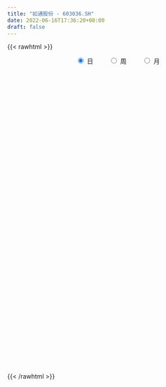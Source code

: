 ```yaml
---
title: "如通股份 - 603036.SH"
date: 2022-06-16T17:36:20+08:00
draft: false
---
```

{{< rawhtml >}}
    <div style="text-align: center">
        <label style="padding: 1rem;"><input style="margin-right: .5rem" type="radio" name="period" value="D" checked onclick="period_change(this)">日</label>
        <label style="padding: 1rem;"><input style="margin-right: .5rem" type="radio" name="period" value="W" onclick="period_change(this)">周</label>
        <label style="padding: 1rem;"><input style="margin-right: .5rem" type="radio" name="period" value="M" onclick="period_change(this)">月</label>
    </div>
    <div id="chart" style="height: 700px;"></div> 
    <script type="text/javascript">
        const D_v = [11189.09,8641.0,11263.35,31471.83,22268.98,17942.41,19149.0,10817.96,9235.0,11522.0,9566.0,9976.0,9946.05,11907.76,13125.0,10566.0,11214.47,10582.47,8200.47,58095.11,62701.5,35104.63,16192.66,14643.29,12758.79,17159.0,51373.1,52494.19,45062.56,46873.96,56886.63,40278.0,44109.96,43848.56,32526.0,31811.66,22852.15,34347.56,36814.0,37319.0,35384.97,28338.0,18336.55,22830.0,18778.0,19816.15,25670.5,37822.5,61290.0,93340.96,48967.0,85410.3,39380.06,45358.7,34594.7,29278.0,29254.0,33492.47,28461.0,22062.0,19965.0,17224.0,16489.09,17331.09,21020.09,27834.0,20293.9,22767.8,16296.0,17160.0,22432.14,20973.0,39177.0,34341.0,33758.0,49217.0,23095.79,30539.0,20065.79,13966.0,12077.0,14107.79,17428.0,15687.0,11095.79,12721.0,12808.4,11839.3,9841.96,9071.96,12413.0,12091.4,11045.0,10162.0,11399.0,10564.0,14405.14,8966.0,12472.0,9404.0,9163.0,8475.0,6311.0,9929.0,7678.0,11762.0,12019.0,13356.0,7698.0,11033.0,9091.0,16735.0,13443.0,7597.0,6568.54,8401.96,16766.96,18893.19,12157.88,14224.0,10721.0,10654.0,9660.0,26403.88,10257.96,15882.36,12069.0,12319.0,8686.0,17153.0,11465.0,13763.0,6894.0,15184.0,9457.35,14134.0,10915.0,6767.0,7654.14,18708.3,8801.0,8102.0,7025.0,4882.0,10063.0,7883.0,8808.14,6541.0,6764.0,7803.0,9798.43,7725.95,15297.0,24287.0,12951.15,14310.0,11708.14,20183.0,16145.0,10981.67,7176.47,7948.64,8284.0,6495.67,13676.0,11484.86,7303.08,6746.0,6031.0,8024.35,4693.0,4431.0,6135.0,10037.0,6189.16,4981.81,6376.0,3976.0,12498.0,10357.16,19707.0,11073.6,34127.79,21862.79,11317.0,13128.7,10303.0,6613.0,28121.7,13037.0,12727.2,15014.0,8312.0,8753.0,10698.12,7448.0,7492.0,13093.0,9197.0,10256.0,8084.0,8589.0,5416.0,5913.0,6806.0,8584.0,18694.2,13940.0,12368.96,5537.0,5796.0,10877.0,11279.0,10049.0,15183.0,8374.0,7348.0,11808.0,18500.72,11640.96,9004.0,5846.0,11391.52,9594.0,7393.0,6503.0,5623.0,9410.0,6325.0,5508.0,7557.96,15697.44,8636.48,13959.0,9577.48,8511.0,8929.0,17240.0,13022.0,7774.3,7642.0,6573.0,5378.0,7791.96,5984.58,9014.0,7108.58,8860.0,8736.0,18130.0,11149.0,5759.0,6448.0,18587.99,9954.99,15241.08,14956.0,9625.99,12177.0,6086.15,15075.0,37598.7,19501.0,19216.0,16447.0,11718.0,16568.0,7090.3,8312.0,27083.3,16319.31,9523.73,8980.0,10095.0,9794.3,10339.0,8604.9,6609.0,14657.0,5696.0,7090.0,8864.0,16044.0,8606.96,12355.0,11354.0,9239.0,11393.0,6494.0,7739.73,8811.03,7290.0,5262.0,9848.0,7462.3,8605.0,12481.52,6189.42,7318.84,5874.83,6699.0,12906.0,7094.0,7905.0,9561.0,12159.84,11207.42,6567.0,18861.51,11860.0,10367.1,15071.75,12210.0,18485.0,19442.0,18347.0,10623.9,15953.09,22068.65,21962.44,14203.43,18690.52,26117.66,22284.85,17038.0,15990.46,16311.0,20316.0,17506.0,13974.0,14342.0,12351.0,51149.95,32269.52,55972.0,38156.42,21549.9,18824.0,31058.42,18695.0,13819.52,18685.0,25029.98,27870.08,24061.0,23794.48,18327.0,17689.0,44817.5,24581.0,19707.96,35653.48,27074.5,20770.0,38733.0,41845.0,112328.0,82142.96,59859.46,87665.92,49529.46,48582.15,43062.0,72743.08,46003.0,29581.93,25515.5,30841.5,51902.0,66799.96,126091.49,140628.38,54417.5,56106.0,33622.0,27973.0,37145.0,25347.0,45034.29,74771.3,44128.0,49807.47,37813.0,33588.0,22323.29,37896.0,36081.0,32703.97,16918.0,13140.0,24912.0,44848.5,23772.5,35662.0,141050.0,61815.0,67439.46,28300.98,25770.52,34499.0,27010.0,39205.0,25899.5,28112.0,25551.0,27810.0,19587.0,16269.0,23423.0,17901.0,19905.4,22265.52,28270.0,22323.0,34017.0,22195.52,25891.0,46438.5,26380.0,26581.0,19321.31,23014.02,25389.0,142362.29,173755.51,184757.75,117967.0,66596.47,57930.98,446922.62,599873.01,279707.48,268625.93,194645.61,145668.76,123842.72,137923.02,100117.03,125671.91,118636.85,97401.97,57201.92,59329.82,69344.0,50487.53,48554.09,52542.24,43319.87,46818.34,35222.22,29413.0,38466.0,58306.0,31580.0,29344.09,39335.0,69975.34,49695.0,23922.0,23702.1,17326.0,30890.5,49408.0,31891.0,19116.2,64902.0,47214.0,37828.65,22620.0,40988.49,20720.0,23521.0,15595.0,23107.0,26648.0,25923.0,19102.0,13601.0,16923.0,26227.0,17534.0,19626.0,19971.9,27024.0,21312.0,23900.0,17176.65,28067.42,24499.0,19384.0,25652.0,32238.0,16424.0,28250.0,37238.56,23050.65,18368.0,24407.35,28331.35,16146.9]
const D_histogram = [0.0,-0.0012763533,0.0005461774,0.0182541296,0.0309089852,0.0383864683,0.0344812824,0.0344167894,0.0290263866,0.0243432834,0.0215698679,0.0130696896,-0.001794991,-0.0109310231,-0.0229925524,-0.0196104441,-0.0168919888,-0.010864444,-0.0158175705,0.014124015,0.0056229004,-0.014415171,-0.0323048032,-0.0395401059,-0.0428189579,-0.0350522111,-0.0066496655,0.0236405969,0.0381560571,0.0559761731,0.0728913124,0.0684029006,0.0767437856,0.0733683686,0.0492574146,0.020959616,0.0125330593,0.0195272874,0.021735923,0.0214178976,0.013740476,-0.0166856492,-0.0399537276,-0.0382791681,-0.0318205865,-0.0277349294,-0.0176294193,-0.0016876419,0.0126131105,0.0416994759,0.0503536081,0.0609490217,0.0599414926,0.0343468921,0.0226847913,0.0113804819,0.010439731,0.012829296,0.0101317899,-0.0045703513,-0.0177193417,-0.0240597564,-0.0334035953,-0.0395967328,-0.0568018777,-0.043501682,-0.0321010513,-0.0243300362,-0.0134423205,-0.0087993511,-0.0031883913,0.0008278875,-0.0065786021,0.0047856584,0.0049722383,-0.0414352007,-0.0660182496,-0.0531468584,-0.0511767186,-0.0534732015,-0.0479908328,-0.0378108447,-0.0410883689,-0.0557262224,-0.0606357425,-0.0750065813,-0.08927788,-0.1057260647,-0.1058428746,-0.1050487841,-0.0798734234,-0.0456594543,-0.0259768687,-0.0157366832,-0.0042576319,0.0016622799,0.0037837105,0.010424437,0.0105914204,0.0143260132,0.0162392291,0.0194262415,0.0168185337,0.0164207647,0.0116479784,0.0024421352,-0.0090652428,0.0009449015,0.0047696108,0.0191841035,0.0266731785,0.0351117423,0.0372412707,0.033943551,0.032445058,0.0359079499,0.0466844062,0.0479718308,0.0507930074,0.0543118517,0.0483870797,0.044401654,0.0411013187,0.0300134192,0.0215772077,0.0171106142,0.0102218348,0.0110871728,0.0122747725,0.0103832438,0.0072754452,-0.0053828269,-0.0137786652,-0.0330712506,-0.0434289179,-0.0564788752,-0.0633835377,-0.0659300308,-0.0667375016,-0.0611551367,-0.0574645882,-0.0454496352,-0.0459741307,-0.0395477677,-0.0475186069,-0.0378219423,-0.0276845662,-0.0196538098,-0.0120432791,-0.0044294685,0.0034355415,0.0065706349,-0.0074781004,-0.0385637677,-0.0524451549,-0.0649068407,-0.075677487,-0.0967764794,-0.0891990999,-0.065756372,-0.043021235,-0.0173561253,-0.0020094175,0.0105372323,0.0206471274,0.0260999691,0.0257358191,0.0318969499,0.0245215548,0.0128215282,0.0072913144,0.0065396811,0.0011495463,-0.0170787978,-0.022575921,-0.0197537383,-0.00926739,0.0054941194,0.0329978749,0.0618658092,0.0765327653,0.082631877,0.0994453622,0.1014447098,0.0938228209,0.0969488308,0.0898339862,0.0854030675,0.0941791862,0.094604092,0.0895567234,0.0734817929,0.0505320182,0.0428682393,0.0425367625,0.041616044,0.0415557679,0.043857776,0.0365707794,0.0261249312,0.0237598702,0.0124896309,-0.0018853335,-0.0110666567,-0.014571653,-0.0098346517,-0.0027103387,0.0017139443,-0.0021717003,-0.0072281449,-0.0095459996,-0.0074513896,-0.0052366584,0.0001400811,-0.0163960063,-0.0304461709,-0.028730572,-0.0203486329,-0.010734084,-0.003379211,0.0002669582,-0.001794046,0.0016144072,-0.0057712321,-0.0131403118,-0.0232736466,-0.0256208387,-0.0248209184,-0.0258628701,-0.020925761,-0.0175576228,-0.0019077219,0.0053078651,0.0196101697,0.0209672529,0.021111536,0.0198018019,0.0271768936,0.0210397873,0.0150035566,0.0067600793,0.0020171082,-0.0022023064,-0.0045910044,-0.0044202082,-0.0020058728,-0.0021363819,-0.0025738864,-0.0089185981,-0.0007439595,-0.0024028284,-0.0043891222,-0.0045519814,0.0028287317,0.0056097803,0.0104546884,0.0048281979,-0.0064394405,-0.0212756726,-0.0279497491,-0.0207980792,0.006178981,0.0205414108,0.0274738676,0.0299615087,0.0288263541,0.014565304,0.0106605335,0.0019400957,-0.0195568172,-0.0338504135,-0.037059075,-0.0375344821,-0.0444825642,-0.0448111528,-0.0389568822,-0.0339126518,-0.0333923317,-0.0414022689,-0.0453100749,-0.0495295032,-0.0523338199,-0.0469649428,-0.0404767288,-0.0437456306,-0.0522208604,-0.058928772,-0.0710629553,-0.0692075672,-0.0591614879,-0.0418207265,-0.0271032796,-0.0134634612,-0.0018215918,0.0034946309,0.016684767,0.0366333492,0.0494779359,0.0596364777,0.0629757709,0.0623604822,0.0470313042,0.0397687251,0.0321086195,0.020060489,0.0281840728,0.0369736279,0.0430828611,0.0534754361,0.0505698101,0.040004365,0.038502283,0.0375665155,0.0414163722,0.0466932001,0.0512050292,0.0536077945,0.0582695594,0.0652463892,0.0552908643,0.0523491028,0.044903857,0.045134688,0.0385745841,0.026099496,0.0239131985,0.0205777023,0.0000572695,-0.0288824109,-0.0359891524,-0.0602275122,-0.0625250978,-0.023366085,0.0065924111,0.0323895854,0.0273489523,0.0197742759,0.0147923776,0.030808326,0.0348248049,0.0240103824,0.0037742471,-0.0085514933,0.0000627143,-0.0124734001,-0.0382187101,-0.0676156849,-0.081013712,-0.0522262601,-0.0405074768,-0.0227782284,0.0003934893,0.0181027251,0.0180168665,0.0335442431,0.0541382083,0.0786193814,0.1047126247,0.1174462375,0.1412927443,0.1392618345,0.1010170432,0.0660994218,0.0808957094,0.0690939677,0.0461876974,0.0167786603,-0.0158409331,-0.074253829,-0.0849753465,-0.0299494012,-0.0118353535,-0.0139505015,-0.0400894212,-0.0664226491,-0.0766677808,-0.0786701041,-0.0784126077,-0.0931660728,-0.0601828284,-0.0371616049,-0.0023611956,0.0060944338,0.0128967564,0.0118950687,0.0136854969,0.0113573304,-0.0138777832,-0.0285034953,-0.0356477708,-0.0427524767,-0.0200063738,-0.0090532773,0.0092708854,0.0484641456,0.0755983579,0.0463543972,0.0310643033,0.0188691867,0.016868343,-0.0022890224,-0.0145976928,-0.0130007489,-0.0263546541,-0.0247068248,-0.0449569245,-0.0560702063,-0.0715953388,-0.1157121192,-0.1228427003,-0.1431515132,-0.1154461027,-0.0607500755,-0.0142018294,0.0280226614,0.041009047,0.027875376,0.0526019522,0.0568846648,0.0575720506,0.043713347,0.0456150131,0.0412369034,0.0592235145,0.0914263824,0.1166033318,0.0917568037,0.046860719,0.0816275885,0.1706988382,0.2638598132,0.2200820127,0.1254521189,0.0131964926,-0.0819158712,-0.1496233406,-0.2134943629,-0.2538951841,-0.3139030265,-0.3134159343,-0.2998500505,-0.2698180643,-0.236806567,-0.2063092401,-0.1817071295,-0.1616755623,-0.1298740803,-0.10929729,-0.1010527141,-0.0854233667,-0.0645136534,-0.0374143312,-0.0020272089,0.0150061094,0.0208848554,0.0047382947,0.0311436957,0.0329868666,0.0371320477,0.0271019161,0.0226908845,0.0341066685,0.0579571069,0.0460993122,0.0417329497,-0.0158782282,-0.0974241956,-0.1231048313,-0.1312886562,-0.0901251545,-0.0525311584,-0.0203018227,0.0094745113,0.0271963593,0.0312662815,0.0430874194,0.0571344507,0.0685191561,0.0736531333,0.0865576293,0.0970770122,0.1027760444,0.1144934235,0.0927317195,0.0911205332,0.0975488434,0.1007987184,0.1112289569,0.1170631282,0.1124239832,0.1031218509,0.0949787061,0.0794760971,0.0733939584,0.0459263485,0.0331933805,0.0232676863,0.0206742396,0.0119163327,0.0105756086]
const D_fast = [0.0,-0.0015954416,0.0003636334,0.022635118,0.04301722,0.0600913202,0.0648064548,0.0733461591,0.075212353,0.0766150707,0.0792341222,0.0740013663,0.058687938,0.0468191501,0.0290094827,0.0274889799,0.0259844381,0.0292958718,0.0203883527,0.053860942,0.0467655525,0.0231236883,-0.0028421447,-0.0199624738,-0.0339460653,-0.0349423712,-0.0082022421,0.0279981696,0.0520526441,0.0838668033,0.1190047708,0.1316170841,0.1591439155,0.1741105906,0.1623139903,0.1392560956,0.1339628038,0.1458388538,0.1534814701,0.1585179191,0.1542756166,0.1196780791,0.0864215687,0.0785263362,0.0770297712,0.0741816959,0.0798798512,0.0953997181,0.1128537481,0.1523649825,0.1736075167,0.1994401858,0.2134180298,0.1964101523,0.1904192494,0.1819600605,0.1836292423,0.1892261313,0.1890615727,0.1732168436,0.1556380178,0.143282664,0.1255879263,0.1094956055,0.0780899912,0.0805147664,0.0838901343,0.0855786403,0.0931057759,0.0955489075,0.1003627695,0.1045860202,0.0955348801,0.1080955552,0.1095251946,0.0527589555,0.0116713441,0.0112560208,0.0004319809,-0.0152328023,-0.0217481418,-0.0210208649,-0.0345704814,-0.0631398905,-0.0832083462,-0.1163308303,-0.152921599,-0.1958012999,-0.2223788285,-0.247846934,-0.2426399292,-0.2198408236,-0.2066524551,-0.2003464405,-0.1899317972,-0.1835963154,-0.1805289572,-0.1712821215,-0.168467283,-0.1611511869,-0.1551781636,-0.1471345908,-0.1455376652,-0.141830243,-0.1436910348,-0.1522863442,-0.1660600329,-0.1558136632,-0.1507965512,-0.1315860326,-0.117428663,-0.1002121636,-0.0887723175,-0.0835841495,-0.0769713781,-0.0645314987,-0.0420839408,-0.0288035584,-0.01328413,0.0038126772,0.0099846751,0.0170996629,0.0240746572,0.0204901125,0.017448203,0.017259263,0.0129259424,0.0165630736,0.0208193664,0.0215236487,0.0202347114,0.0062307325,-0.0056097721,-0.0331701701,-0.0543850669,-0.081554743,-0.10430529,-0.1233342907,-0.1408261369,-0.1505325562,-0.1612081547,-0.1605556105,-0.1725736387,-0.1760342176,-0.1958847086,-0.1956435296,-0.192427295,-0.1893099911,-0.1847102801,-0.1782038367,-0.1694799413,-0.1647021891,-0.1806204496,-0.2213470587,-0.2483397347,-0.2770281307,-0.3067181488,-0.352011261,-0.3667336565,-0.3597300215,-0.3477501933,-0.3264241149,-0.3115797615,-0.2963988036,-0.2811271266,-0.2691492927,-0.2630794879,-0.2489441197,-0.250189126,-0.2586837706,-0.2623911558,-0.2615078688,-0.266610617,-0.2891086606,-0.3002497641,-0.302366016,-0.2941965151,-0.2780614758,-0.2423082516,-0.1979738651,-0.1641737176,-0.1374166366,-0.095741811,-0.0683812859,-0.0525474695,-0.0251842519,-0.0098405999,0.0070792482,0.0394001634,0.0634760923,0.0808179045,0.0831134222,0.0727966521,0.075849933,0.0861526468,0.0956359394,0.1059646052,0.1192310573,0.1210867555,0.1171721402,0.1207470467,0.1125992152,0.0977529173,0.08580493,0.0786570204,0.0809353588,0.0873820871,0.0922348562,0.0878062866,0.0809428057,0.0762384511,0.0764702137,0.0773757803,0.08278754,0.0621524511,0.0404907438,0.0350236997,0.0383184805,0.0452495084,0.0517595787,0.0554724875,0.0529629718,0.0567750267,0.0479465794,0.0372924218,0.0213406753,0.0125882736,0.0071829643,-0.000324705,-0.0006190361,-0.0016403037,0.0135326668,0.0220752201,0.041280067,0.0478789635,0.0533011306,0.0569418469,0.0711111621,0.0702340025,0.067948661,0.0613952036,0.0571565095,0.0523865183,0.0488500692,0.0479158134,0.0498286806,0.049164076,0.0480830999,0.0395087387,0.0474973874,0.0452378114,0.042154237,0.0408533825,0.0489412785,0.0531247722,0.0605833524,0.0561639113,0.0432864129,0.0231312627,0.0094697488,0.0114218989,0.0399437043,0.0594414868,0.0732424106,0.0832204288,0.0892918627,0.0786721387,0.0774325015,0.0691970877,0.0428109705,0.0200547708,0.0075813405,-0.0022776871,-0.0203464103,-0.031877787,-0.035762737,-0.0391966695,-0.0470244323,-0.0653849368,-0.0806202614,-0.0972220656,-0.1131098373,-0.1194821959,-0.1231131641,-0.1373184735,-0.1588489184,-0.180289023,-0.2101889451,-0.2256354488,-0.2303797414,-0.2234941617,-0.2155525347,-0.2052785816,-0.1940921102,-0.1879022297,-0.1705409019,-0.1414339823,-0.1162199117,-0.0911522505,-0.0720690145,-0.0570941827,-0.0606655347,-0.0579859325,-0.0576188832,-0.0646518914,-0.0494822894,-0.0314493273,-0.0145693789,0.0091920551,0.0189288816,0.0183645277,0.0264880165,0.0349438779,0.0491478277,0.0660979556,0.083411042,0.099215756,0.1184449107,0.1417333378,0.145600529,0.1557460431,0.1595267617,0.1710412647,0.1741248067,0.1681745926,0.1719665947,0.1737755241,0.1532694087,0.1171091255,0.101005096,0.0617098581,0.0437809981,0.0770984896,0.1087050884,0.1425996592,0.1443962641,0.1417651566,0.1404813527,0.1641993827,0.1769220628,0.1721102359,0.1528176623,0.1383540487,0.1469839349,0.1313294704,0.0960294829,0.0497285869,0.0160771317,0.0318080187,0.0333999327,0.045434624,0.068704714,0.0909396311,0.0953579892,0.1192714265,0.1533999438,0.1975359623,0.2498073618,0.2919025339,0.3510722268,0.3838567756,0.3708662452,0.3524734792,0.3874936942,0.3929654444,0.3816060984,0.3563917264,0.3198118996,0.2428355465,0.2108701923,0.2584087873,0.2735639967,0.2679612234,0.2317999483,0.1888610582,0.1594489812,0.137779132,0.1184334765,0.0803884931,0.0983260304,0.1120568527,0.1462669631,0.156246201,0.1662727127,0.1682447921,0.1734565946,0.1739677607,0.1452632012,0.1235116153,0.1074553971,0.0896625721,0.1074070815,0.1160968587,0.1367387427,0.1880480393,0.2340818411,0.2164264796,0.2089024616,0.2014246417,0.2036408837,0.1839112627,0.1679531691,0.1662999258,0.1463573571,0.1418284802,0.1103391494,0.0852083159,0.0517843488,-0.0212604614,-0.0591017176,-0.1151984088,-0.116354524,-0.0768460157,-0.0338482269,0.0153819292,0.0386205766,0.0324557496,0.0703328139,0.0888366926,0.1039170911,0.1009867242,0.1142921436,0.1202232598,0.1530157495,0.208075213,0.2624029953,0.2604956682,0.2273147632,0.2824885298,0.4142344891,0.5733604174,0.58460312,0.521336256,0.4123797528,0.2967884212,0.1916751167,0.0744305036,-0.0294441135,-0.1679277126,-0.245794604,-0.3071912328,-0.3446137627,-0.3708039071,-0.3918838902,-0.412708562,-0.4330958853,-0.4337629234,-0.4405104556,-0.4575290582,-0.4632555525,-0.4584742525,-0.4407285132,-0.4058481931,-0.3850633475,-0.3739633876,-0.3889253747,-0.3547340498,-0.3446441621,-0.3312159691,-0.3344706217,-0.3332089322,-0.313266481,-0.2749267659,-0.2752597326,-0.2691928576,-0.3307735926,-0.4366756089,-0.4931324524,-0.5341384414,-0.5155062283,-0.4910450218,-0.4638911417,-0.43174618,-0.4072252421,-0.3953387495,-0.3727457567,-0.3444151128,-0.3159006184,-0.2923533578,-0.2578094545,-0.2230208185,-0.1916277753,-0.1512870403,-0.1498658144,-0.1286968674,-0.0978813464,-0.0694317918,-0.031194314,0.0039056393,0.0273724901,0.0438508206,0.0594523522,0.0638187676,0.0760851184,0.0600990957,0.0556644728,0.0515557001,0.0541308133,0.0483519896,0.0496551677]
const D_slow = [0.0,-0.0003190883,-0.000182544,0.0043809884,0.0121082347,0.0217048518,0.0303251724,0.0389293698,0.0461859664,0.0522717873,0.0576642543,0.0609316767,0.0604829289,0.0577501732,0.0520020351,0.047099424,0.0428764268,0.0401603158,0.0362059232,0.039736927,0.0411426521,0.0375388593,0.0294626585,0.019577632,0.0088728926,0.0001098398,-0.0015525766,0.0043575727,0.013896587,0.0278906302,0.0461134583,0.0632141835,0.0824001299,0.100742222,0.1130565757,0.1182964797,0.1214297445,0.1263115664,0.1317455471,0.1371000215,0.1405351405,0.1363637282,0.1263752963,0.1168055043,0.1088503577,0.1019166253,0.0975092705,0.09708736,0.1002406376,0.1106655066,0.1232539086,0.1384911641,0.1534765372,0.1620632602,0.1677344581,0.1705795785,0.1731895113,0.1763968353,0.1789297828,0.1777871949,0.1733573595,0.1673424204,0.1589915216,0.1490923384,0.1348918689,0.1240164484,0.1159911856,0.1099086766,0.1065480964,0.1043482587,0.1035511608,0.1037581327,0.1021134822,0.1033098968,0.1045529564,0.0941941562,0.0776895938,0.0644028792,0.0516086995,0.0382403991,0.026242691,0.0167899798,0.0065178876,-0.0074136681,-0.0225726037,-0.041324249,-0.063643719,-0.0900752352,-0.1165359539,-0.1427981499,-0.1627665057,-0.1741813693,-0.1806755865,-0.1846097573,-0.1856741653,-0.1852585953,-0.1843126677,-0.1817065584,-0.1790587033,-0.1754772001,-0.1714173928,-0.1665608324,-0.162356199,-0.1582510078,-0.1553390132,-0.1547284794,-0.1569947901,-0.1567585647,-0.155566162,-0.1507701361,-0.1441018415,-0.1353239059,-0.1260135882,-0.1175277005,-0.109416436,-0.1004394485,-0.088768347,-0.0767753893,-0.0640771374,-0.0504991745,-0.0384024046,-0.0273019911,-0.0170266614,-0.0095233066,-0.0041290047,0.0001486488,0.0027041075,0.0054759008,0.0085445939,0.0111404048,0.0129592662,0.0116135594,0.0081688931,-0.0000989195,-0.010956149,-0.0250758678,-0.0409217522,-0.0574042599,-0.0740886353,-0.0893774195,-0.1037435666,-0.1151059753,-0.126599508,-0.1364864499,-0.1483661017,-0.1578215872,-0.1647427288,-0.1696561813,-0.172667001,-0.1737743682,-0.1729154828,-0.1712728241,-0.1731423492,-0.1827832911,-0.1958945798,-0.21212129,-0.2310406617,-0.2552347816,-0.2775345566,-0.2939736495,-0.3047289583,-0.3090679896,-0.309570344,-0.3069360359,-0.3017742541,-0.2952492618,-0.288815307,-0.2808410695,-0.2747106808,-0.2715052988,-0.2696824702,-0.2680475499,-0.2677601633,-0.2720298628,-0.277673843,-0.2826122776,-0.2849291251,-0.2835555953,-0.2753061265,-0.2598396742,-0.2407064829,-0.2200485137,-0.1951871731,-0.1698259957,-0.1463702904,-0.1221330827,-0.0996745862,-0.0783238193,-0.0547790227,-0.0311279997,-0.0087388189,0.0096316293,0.0222646339,0.0329816937,0.0436158843,0.0540198953,0.0644088373,0.0753732813,0.0845159761,0.091047209,0.0969871765,0.1001095842,0.0996382509,0.0968715867,0.0932286734,0.0907700105,0.0900924258,0.0905209119,0.0899779868,0.0881709506,0.0857844507,0.0839216033,0.0826124387,0.082647459,0.0785484574,0.0709369147,0.0637542717,0.0586671134,0.0559835924,0.0551387897,0.0552055293,0.0547570178,0.0551606195,0.0537178115,0.0504327336,0.0446143219,0.0382091122,0.0320038827,0.0255381651,0.0203067249,0.0159173192,0.0154403887,0.016767355,0.0216698974,0.0269117106,0.0321895946,0.0371400451,0.0439342685,0.0491942153,0.0529451044,0.0546351242,0.0551394013,0.0545888247,0.0534410736,0.0523360216,0.0518345534,0.0513004579,0.0506569863,0.0484273368,0.0482413469,0.0476406398,0.0465433592,0.0454053639,0.0461125468,0.0475149919,0.050128664,0.0513357135,0.0497258533,0.0444069352,0.0374194979,0.0322199781,0.0337647234,0.0389000761,0.045768543,0.0532589202,0.0604655087,0.0641068347,0.066771968,0.067256992,0.0623677877,0.0539051843,0.0446404155,0.035256795,0.024136154,0.0129333658,0.0031941452,-0.0052840177,-0.0136321006,-0.0239826679,-0.0353101866,-0.0476925624,-0.0607760174,-0.0725172531,-0.0826364353,-0.0935728429,-0.106628058,-0.121360251,-0.1391259898,-0.1564278816,-0.1712182536,-0.1816734352,-0.1884492551,-0.1918151204,-0.1922705184,-0.1913968606,-0.1872256689,-0.1780673316,-0.1656978476,-0.1507887282,-0.1350447854,-0.1194546649,-0.1076968388,-0.0977546576,-0.0897275027,-0.0847123804,-0.0776663622,-0.0684229553,-0.05765224,-0.044283381,-0.0316409284,-0.0216398372,-0.0120142665,-0.0026226376,0.0077314555,0.0194047555,0.0322060128,0.0456079614,0.0601753513,0.0764869486,0.0903096647,0.1033969404,0.1146229046,0.1259065766,0.1355502227,0.1420750967,0.1480533963,0.1531978218,0.1532121392,0.1459915365,0.1369942484,0.1219373703,0.1063060959,0.1004645746,0.1021126774,0.1102100737,0.1170473118,0.1219908808,0.1256889752,0.1333910567,0.1420972579,0.1480998535,0.1490434152,0.1469055419,0.1469212205,0.1438028705,0.134248193,0.1173442717,0.0970908437,0.0840342787,0.0739074095,0.0682128524,0.0683112247,0.072836906,0.0773411226,0.0857271834,0.0992617355,0.1189165809,0.145094737,0.1744562964,0.2097794825,0.2445949411,0.2698492019,0.2863740574,0.3065979847,0.3238714767,0.335418401,0.3396130661,0.3356528328,0.3170893755,0.2958455389,0.2883581886,0.2853993502,0.2819117248,0.2718893695,0.2552837073,0.2361167621,0.216449236,0.1968460841,0.1735545659,0.1585088588,0.1492184576,0.1486281587,0.1501517672,0.1533759563,0.1563497234,0.1597710977,0.1626104303,0.1591409844,0.1520151106,0.1431031679,0.1324150487,0.1274134553,0.125150136,0.1274678573,0.1395838937,0.1584834832,0.1700720825,0.1778381583,0.182555455,0.1867725407,0.1862002851,0.1825508619,0.1793006747,0.1727120112,0.166535305,0.1552960739,0.1412785223,0.1233796876,0.0944516578,0.0637409827,0.0279531044,-0.0009084213,-0.0160959401,-0.0196463975,-0.0126407322,-0.0023884704,0.0045803736,0.0177308616,0.0319520278,0.0463450405,0.0572733772,0.0686771305,0.0789863564,0.093792235,0.1166488306,0.1457996635,0.1687388645,0.1804540442,0.2008609413,0.2435356509,0.3095006042,0.3645211073,0.3958841371,0.3991832602,0.3787042924,0.3412984573,0.2879248666,0.2244510705,0.1459753139,0.0676213303,-0.0073411823,-0.0747956984,-0.1339973401,-0.1855746501,-0.2310014325,-0.2714203231,-0.3038888431,-0.3312131656,-0.3564763441,-0.3778321858,-0.3939605992,-0.403314182,-0.4038209842,-0.4000694569,-0.394848243,-0.3936636693,-0.3858777454,-0.3776310288,-0.3683480168,-0.3615725378,-0.3558998167,-0.3473731495,-0.3328838728,-0.3213590448,-0.3109258073,-0.3148953644,-0.3392514133,-0.3700276211,-0.4028497852,-0.4253810738,-0.4385138634,-0.4435893191,-0.4412206912,-0.4344216014,-0.426605031,-0.4158331762,-0.4015495635,-0.3844197745,-0.3660064911,-0.3443670838,-0.3200978307,-0.2944038196,-0.2657804638,-0.2425975339,-0.2198174006,-0.1954301898,-0.1702305102,-0.1424232709,-0.1131574889,-0.0850514931,-0.0592710304,-0.0355263538,-0.0156573296,0.00269116,0.0141727472,0.0224710923,0.0282880139,0.0334565738,0.0364356569,0.0390795591]
const D_data = [['2020-05-26', 8.75, 8.96, 8.75, 8.97],['2020-05-27', 8.9, 8.94, 8.9, 9.06],['2020-05-28', 8.91, 8.98, 8.82, 9.04],['2020-05-29', 8.98, 9.24, 8.94, 9.27],['2020-06-01', 9.25, 9.28, 9.16, 9.3],['2020-06-02', 9.29, 9.3, 9.22, 9.36],['2020-06-03', 9.31, 9.2, 9.19, 9.41],['2020-06-04', 9.21, 9.27, 9.16, 9.28],['2020-06-05', 9.27, 9.22, 9.15, 9.27],['2020-06-08', 9.26, 9.23, 9.18, 9.29],['2020-06-09', 9.23, 9.26, 9.16, 9.28],['2020-06-10', 9.26, 9.18, 9.11, 9.27],['2020-06-11', 9.13, 9.05, 9.0, 9.2],['2020-06-12', 8.85, 9.06, 8.82, 9.13],['2020-06-15', 9.06, 8.96, 8.95, 9.19],['2020-06-16', 8.96, 9.12, 8.96, 9.12],['2020-06-17', 9.12, 9.12, 8.99, 9.15],['2020-06-18', 9.15, 9.18, 9.09, 9.24],['2020-06-19', 9.09, 9.04, 9.01, 9.11],['2020-06-22', 9.06, 9.55, 8.99, 9.57],['2020-06-23', 9.55, 9.14, 9.12, 9.56],['2020-06-24', 9.02, 8.92, 8.89, 9.16],['2020-06-29', 8.92, 8.83, 8.78, 8.92],['2020-06-30', 8.84, 8.87, 8.83, 8.94],['2020-07-01', 8.89, 8.86, 8.82, 8.91],['2020-07-02', 8.86, 8.98, 8.82, 8.99],['2020-07-03', 8.98, 9.32, 8.96, 9.38],['2020-07-06', 9.35, 9.51, 9.3, 9.54],['2020-07-07', 9.53, 9.46, 9.37, 9.61],['2020-07-08', 9.41, 9.63, 9.38, 9.66],['2020-07-09', 9.62, 9.77, 9.57, 9.86],['2020-07-10', 9.72, 9.6, 9.56, 9.83],['2020-07-13', 9.61, 9.84, 9.61, 9.87],['2020-07-14', 9.78, 9.78, 9.56, 9.91],['2020-07-15', 9.79, 9.51, 9.45, 9.81],['2020-07-16', 9.53, 9.36, 9.33, 9.63],['2020-07-17', 9.39, 9.54, 9.33, 9.54],['2020-07-20', 9.51, 9.76, 9.51, 9.76],['2020-07-21', 9.79, 9.76, 9.66, 9.82],['2020-07-22', 9.7, 9.77, 9.7, 9.83],['2020-07-23', 9.75, 9.69, 9.42, 9.75],['2020-07-24', 9.6, 9.32, 9.3, 9.76],['2020-07-27', 9.27, 9.26, 9.16, 9.41],['2020-07-28', 9.26, 9.5, 9.26, 9.58],['2020-07-29', 9.43, 9.57, 9.43, 9.6],['2020-07-30', 9.55, 9.56, 9.52, 9.66],['2020-07-31', 9.53, 9.67, 9.52, 9.72],['2020-08-03', 9.77, 9.82, 9.69, 9.82],['2020-08-04', 9.82, 9.9, 9.7, 10.13],['2020-08-05', 9.86, 10.24, 9.79, 10.45],['2020-08-06', 10.14, 10.14, 9.98, 10.36],['2020-08-07', 10.12, 10.28, 9.95, 10.54],['2020-08-10', 10.2, 10.23, 10.14, 10.48],['2020-08-11', 10.2, 9.91, 9.85, 10.24],['2020-08-12', 9.83, 10.03, 9.7, 10.04],['2020-08-13', 10.02, 10.01, 9.95, 10.24],['2020-08-14', 10.01, 10.14, 9.84, 10.16],['2020-08-17', 10.1, 10.22, 10.08, 10.24],['2020-08-18', 10.32, 10.19, 10.16, 10.36],['2020-08-19', 10.2, 10.02, 10.01, 10.2],['2020-08-20', 9.97, 9.98, 9.92, 10.05],['2020-08-21', 9.97, 10.02, 9.97, 10.13],['2020-08-24', 10.03, 9.94, 9.91, 10.03],['2020-08-25', 9.96, 9.93, 9.86, 9.98],['2020-08-26', 9.9, 9.71, 9.65, 9.97],['2020-08-27', 9.71, 10.06, 9.65, 10.06],['2020-08-28', 10.06, 10.09, 9.96, 10.14],['2020-08-31', 10.15, 10.09, 10.08, 10.27],['2020-09-01', 10.1, 10.18, 10.03, 10.21],['2020-09-02', 10.18, 10.15, 10.02, 10.22],['2020-09-03', 10.15, 10.2, 10.08, 10.25],['2020-09-04', 10.0, 10.22, 9.91, 10.24],['2020-09-07', 10.18, 10.08, 10.01, 10.4],['2020-09-08', 10.1, 10.34, 10.04, 10.39],['2020-09-09', 10.29, 10.25, 10.13, 10.39],['2020-09-10', 10.26, 9.54, 9.52, 10.35],['2020-09-11', 9.5, 9.59, 9.32, 9.68],['2020-09-14', 9.59, 9.99, 9.58, 10.02],['2020-09-15', 10.06, 9.86, 9.78, 10.08],['2020-09-16', 9.86, 9.77, 9.68, 9.9],['2020-09-17', 9.77, 9.84, 9.73, 9.97],['2020-09-18', 9.85, 9.91, 9.78, 9.95],['2020-09-21', 9.91, 9.73, 9.68, 9.91],['2020-09-22', 9.69, 9.5, 9.46, 9.71],['2020-09-23', 9.55, 9.52, 9.44, 9.58],['2020-09-24', 9.46, 9.29, 9.26, 9.48],['2020-09-25', 9.33, 9.14, 9.09, 9.39],['2020-09-28', 9.15, 8.94, 8.92, 9.16],['2020-09-29', 8.94, 9.0, 8.9, 9.08],['2020-09-30', 9.01, 8.91, 8.86, 9.05],['2020-10-09', 8.98, 9.19, 8.98, 9.27],['2020-10-12', 9.24, 9.39, 9.19, 9.4],['2020-10-13', 9.39, 9.3, 9.29, 9.39],['2020-10-14', 9.3, 9.22, 9.19, 9.32],['2020-10-15', 9.22, 9.26, 9.15, 9.29],['2020-10-16', 9.27, 9.21, 9.17, 9.27],['2020-10-19', 9.27, 9.16, 9.11, 9.34],['2020-10-20', 9.13, 9.22, 9.05, 9.29],['2020-10-21', 9.2, 9.14, 9.03, 9.24],['2020-10-22', 9.14, 9.18, 8.98, 9.26],['2020-10-23', 9.19, 9.16, 9.14, 9.29],['2020-10-26', 9.31, 9.18, 9.02, 9.31],['2020-10-27', 9.12, 9.1, 9.06, 9.18],['2020-10-28', 9.14, 9.11, 8.97, 9.14],['2020-10-29', 9.01, 9.03, 9.01, 9.12],['2020-10-30', 9.06, 8.92, 8.9, 9.1],['2020-11-02', 8.93, 8.81, 8.75, 8.94],['2020-11-03', 8.84, 9.05, 8.82, 9.07],['2020-11-04', 9.08, 8.99, 8.93, 9.08],['2020-11-05', 9.04, 9.16, 9.01, 9.16],['2020-11-06', 9.18, 9.13, 9.04, 9.18],['2020-11-09', 9.18, 9.19, 9.14, 9.28],['2020-11-10', 9.25, 9.15, 9.09, 9.34],['2020-11-11', 9.15, 9.09, 9.05, 9.15],['2020-11-12', 9.06, 9.11, 9.06, 9.16],['2020-11-13', 9.13, 9.19, 9.04, 9.21],['2020-11-16', 9.2, 9.34, 9.14, 9.34],['2020-11-17', 9.25, 9.28, 9.2, 9.44],['2020-11-18', 9.24, 9.34, 9.24, 9.38],['2020-11-19', 9.31, 9.4, 9.28, 9.42],['2020-11-20', 9.38, 9.31, 9.29, 9.38],['2020-11-23', 9.35, 9.34, 9.27, 9.42],['2020-11-24', 9.34, 9.36, 9.29, 9.4],['2020-11-25', 9.4, 9.25, 9.22, 9.54],['2020-11-26', 9.22, 9.25, 9.16, 9.28],['2020-11-27', 9.23, 9.28, 9.18, 9.32],['2020-11-30', 9.28, 9.23, 9.21, 9.39],['2020-12-01', 9.17, 9.32, 9.15, 9.38],['2020-12-02', 9.36, 9.34, 9.28, 9.38],['2020-12-03', 9.34, 9.31, 9.23, 9.42],['2020-12-04', 9.34, 9.29, 9.22, 9.34],['2020-12-07', 9.29, 9.13, 9.12, 9.3],['2020-12-08', 9.14, 9.12, 9.07, 9.2],['2020-12-09', 9.1, 8.89, 8.88, 9.12],['2020-12-10', 8.87, 8.89, 8.78, 8.97],['2020-12-11', 8.94, 8.75, 8.68, 8.94],['2020-12-14', 8.76, 8.72, 8.65, 8.77],['2020-12-15', 8.73, 8.69, 8.64, 8.75],['2020-12-16', 8.7, 8.64, 8.61, 8.76],['2020-12-17', 8.63, 8.67, 8.4, 8.67],['2020-12-18', 8.65, 8.61, 8.59, 8.67],['2020-12-21', 8.63, 8.7, 8.49, 8.72],['2020-12-22', 8.65, 8.52, 8.51, 8.68],['2020-12-23', 8.52, 8.57, 8.5, 8.6],['2020-12-24', 8.57, 8.33, 8.33, 8.58],['2020-12-25', 8.37, 8.5, 8.31, 8.55],['2020-12-28', 8.51, 8.51, 8.45, 8.65],['2020-12-29', 8.51, 8.49, 8.42, 8.59],['2020-12-30', 8.49, 8.49, 8.41, 8.5],['2020-12-31', 8.44, 8.5, 8.44, 8.57],['2021-01-04', 8.5, 8.52, 8.39, 8.53],['2021-01-05', 8.5, 8.47, 8.4, 8.51],['2021-01-06', 8.47, 8.2, 8.2, 8.56],['2021-01-07', 8.2, 7.82, 7.74, 8.21],['2021-01-08', 7.81, 7.85, 7.6, 7.9],['2021-01-11', 7.88, 7.72, 7.57, 7.88],['2021-01-12', 7.72, 7.59, 7.57, 7.77],['2021-01-13', 7.53, 7.27, 7.25, 7.56],['2021-01-14', 7.22, 7.48, 7.15, 7.48],['2021-01-15', 7.4, 7.66, 7.38, 7.7],['2021-01-18', 7.57, 7.69, 7.57, 7.78],['2021-01-19', 7.66, 7.79, 7.61, 7.79],['2021-01-20', 7.79, 7.72, 7.66, 7.81],['2021-01-21', 7.72, 7.72, 7.68, 7.79],['2021-01-22', 8.13, 7.72, 7.66, 8.13],['2021-01-25', 7.74, 7.68, 7.45, 7.77],['2021-01-26', 7.65, 7.6, 7.55, 7.75],['2021-01-27', 7.57, 7.68, 7.49, 7.69],['2021-01-28', 7.68, 7.49, 7.49, 7.68],['2021-01-29', 7.49, 7.36, 7.23, 7.55],['2021-02-01', 7.36, 7.36, 7.27, 7.41],['2021-02-02', 7.37, 7.37, 7.29, 7.44],['2021-02-03', 7.42, 7.26, 7.26, 7.5],['2021-02-04', 7.25, 6.99, 6.92, 7.28],['2021-02-05', 6.99, 7.03, 6.99, 7.14],['2021-02-08', 7.01, 7.07, 6.96, 7.09],['2021-02-09', 7.06, 7.15, 6.97, 7.24],['2021-02-10', 7.11, 7.23, 7.11, 7.29],['2021-02-18', 7.44, 7.48, 7.35, 7.57],['2021-02-19', 7.48, 7.65, 7.42, 7.77],['2021-02-22', 7.7, 7.61, 7.56, 7.85],['2021-02-23', 7.62, 7.59, 7.51, 7.76],['2021-02-24', 7.86, 7.83, 7.7, 8.22],['2021-02-25', 7.82, 7.75, 7.64, 7.98],['2021-02-26', 7.56, 7.67, 7.56, 7.73],['2021-03-01', 7.72, 7.85, 7.68, 7.88],['2021-03-02', 7.83, 7.77, 7.66, 7.85],['2021-03-03', 7.69, 7.83, 7.69, 7.85],['2021-03-04', 7.8, 8.07, 7.8, 8.18],['2021-03-05', 8.02, 8.06, 8.02, 8.15],['2021-03-08', 8.12, 8.05, 8.04, 8.18],['2021-03-09', 8.02, 7.92, 7.79, 8.09],['2021-03-10', 7.98, 7.78, 7.78, 8.02],['2021-03-11', 7.84, 7.93, 7.72, 7.97],['2021-03-12', 7.99, 8.04, 7.88, 8.1],['2021-03-15', 8.02, 8.07, 8.01, 8.09],['2021-03-16', 8.07, 8.12, 8.01, 8.14],['2021-03-17', 8.12, 8.2, 8.04, 8.24],['2021-03-18', 8.19, 8.11, 8.1, 8.31],['2021-03-19', 8.03, 8.06, 7.99, 8.15],['2021-03-22', 8.05, 8.16, 8.03, 8.18],['2021-03-23', 8.14, 8.04, 7.94, 8.16],['2021-03-24', 8.06, 7.95, 7.91, 8.06],['2021-03-25', 8.0, 7.96, 7.9, 8.1],['2021-03-26', 8.02, 8.0, 7.91, 8.08],['2021-03-29', 8.08, 8.11, 8.01, 8.16],['2021-03-30', 8.06, 8.18, 7.98, 8.26],['2021-03-31', 8.14, 8.19, 8.08, 8.22],['2021-04-01', 8.2, 8.1, 8.06, 8.2],['2021-04-02', 8.07, 8.07, 8.03, 8.16],['2021-04-06', 8.13, 8.09, 8.07, 8.18],['2021-04-07', 8.13, 8.15, 8.07, 8.17],['2021-04-08', 8.16, 8.17, 8.12, 8.21],['2021-04-09', 8.2, 8.24, 8.12, 8.24],['2021-04-12', 8.23, 7.94, 7.91, 8.24],['2021-04-13', 7.94, 7.88, 7.84, 7.99],['2021-04-14', 7.85, 8.03, 7.85, 8.04],['2021-04-15', 8.0, 8.13, 7.98, 8.18],['2021-04-16', 8.13, 8.19, 8.09, 8.28],['2021-04-19', 8.19, 8.21, 8.12, 8.26],['2021-04-20', 8.22, 8.2, 8.16, 8.28],['2021-04-21', 8.17, 8.14, 8.12, 8.21],['2021-04-22', 8.17, 8.22, 8.11, 8.24],['2021-04-23', 8.19, 8.08, 8.03, 8.21],['2021-04-26', 8.01, 8.04, 8.01, 8.14],['2021-04-27', 8.09, 7.95, 7.93, 8.09],['2021-04-28', 8.01, 8.0, 7.93, 8.04],['2021-04-29', 7.98, 8.02, 7.95, 8.09],['2021-04-30', 7.97, 7.98, 7.95, 8.08],['2021-05-06', 7.96, 8.05, 7.96, 8.05],['2021-05-07', 7.85, 8.04, 7.85, 8.09],['2021-05-10', 7.99, 8.24, 7.99, 8.26],['2021-05-11', 8.25, 8.2, 8.11, 8.25],['2021-05-12', 8.22, 8.36, 8.14, 8.38],['2021-05-13', 8.31, 8.26, 8.19, 8.36],['2021-05-14', 8.17, 8.27, 8.17, 8.34],['2021-05-17', 8.21, 8.27, 8.2, 8.3],['2021-05-18', 8.27, 8.42, 8.22, 8.48],['2021-05-19', 8.4, 8.28, 8.28, 8.48],['2021-05-20', 8.27, 8.27, 8.23, 8.34],['2021-05-21', 8.31, 8.22, 8.21, 8.31],['2021-05-24', 8.22, 8.24, 8.18, 8.34],['2021-05-25', 8.24, 8.23, 8.18, 8.28],['2021-05-26', 8.23, 8.24, 8.21, 8.28],['2021-05-27', 8.25, 8.27, 8.22, 8.28],['2021-05-28', 8.3, 8.31, 8.24, 8.33],['2021-05-31', 8.32, 8.29, 8.27, 8.33],['2021-06-01', 8.29, 8.29, 8.24, 8.31],['2021-06-02', 8.31, 8.2, 8.17, 8.31],['2021-06-03', 8.19, 8.39, 8.15, 8.42],['2021-06-04', 8.35, 8.29, 8.2, 8.4],['2021-06-07', 8.29, 8.28, 8.22, 8.29],['2021-06-08', 8.29, 8.3, 8.25, 8.32],['2021-06-09', 8.32, 8.42, 8.3, 8.54],['2021-06-10', 8.45, 8.4, 8.36, 8.46],['2021-06-11', 8.47, 8.46, 8.38, 8.57],['2021-06-15', 8.51, 8.34, 8.33, 8.54],['2021-06-16', 8.27, 8.23, 8.15, 8.3],['2021-06-17', 8.23, 8.11, 8.05, 8.29],['2021-06-18', 8.08, 8.14, 8.02, 8.14],['2021-06-21', 8.55, 8.3, 7.6, 8.55],['2021-06-22', 8.27, 8.64, 8.2, 8.7],['2021-06-23', 8.64, 8.61, 8.54, 8.76],['2021-06-24', 8.59, 8.6, 8.5, 8.67],['2021-06-25', 8.56, 8.6, 8.56, 8.8],['2021-06-28', 8.58, 8.59, 8.5, 8.64],['2021-06-29', 8.58, 8.41, 8.37, 8.61],['2021-06-30', 8.46, 8.51, 8.39, 8.53],['2021-07-01', 8.55, 8.43, 8.4, 8.56],['2021-07-02', 8.45, 8.19, 8.16, 8.5],['2021-07-05', 8.26, 8.17, 8.08, 8.26],['2021-07-06', 8.11, 8.24, 8.11, 8.27],['2021-07-07', 8.18, 8.24, 8.17, 8.29],['2021-07-08', 8.22, 8.11, 8.09, 8.25],['2021-07-09', 8.16, 8.14, 8.06, 8.16],['2021-07-12', 8.14, 8.2, 8.14, 8.24],['2021-07-13', 8.24, 8.19, 8.1, 8.24],['2021-07-14', 8.2, 8.12, 8.1, 8.21],['2021-07-15', 8.15, 7.96, 7.9, 8.15],['2021-07-16', 7.94, 7.94, 7.93, 8.0],['2021-07-19', 7.91, 7.87, 7.8, 7.93],['2021-07-20', 7.86, 7.82, 7.74, 7.86],['2021-07-21', 7.84, 7.88, 7.7, 7.95],['2021-07-22', 7.84, 7.88, 7.78, 7.89],['2021-07-23', 7.87, 7.72, 7.7, 7.88],['2021-07-26', 7.72, 7.57, 7.52, 7.72],['2021-07-27', 7.6, 7.49, 7.45, 7.61],['2021-07-28', 7.42, 7.3, 7.17, 7.45],['2021-07-29', 7.42, 7.37, 7.34, 7.43],['2021-07-30', 7.39, 7.43, 7.29, 7.43],['2021-08-02', 7.43, 7.53, 7.36, 7.58],['2021-08-03', 7.46, 7.53, 7.46, 7.6],['2021-08-04', 7.52, 7.55, 7.5, 7.57],['2021-08-05', 7.56, 7.56, 7.39, 7.63],['2021-08-06', 7.55, 7.5, 7.46, 7.57],['2021-08-09', 7.56, 7.63, 7.47, 7.67],['2021-08-10', 7.62, 7.8, 7.62, 7.85],['2021-08-11', 7.83, 7.81, 7.76, 7.83],['2021-08-12', 7.81, 7.86, 7.77, 7.86],['2021-08-13', 7.84, 7.84, 7.8, 7.89],['2021-08-16', 7.8, 7.83, 7.77, 7.88],['2021-08-17', 7.77, 7.63, 7.58, 7.8],['2021-08-18', 7.68, 7.69, 7.6, 7.7],['2021-08-19', 7.92, 7.66, 7.64, 7.92],['2021-08-20', 7.61, 7.56, 7.45, 7.61],['2021-08-23', 7.55, 7.81, 7.55, 7.83],['2021-08-24', 7.82, 7.88, 7.8, 7.98],['2021-08-25', 7.93, 7.91, 7.8, 7.93],['2021-08-26', 8.26, 8.04, 7.87, 8.26],['2021-08-27', 7.99, 7.93, 7.9, 8.06],['2021-08-30', 7.92, 7.83, 7.79, 7.97],['2021-08-31', 7.87, 7.94, 7.78, 8.05],['2021-09-01', 7.99, 7.97, 7.89, 8.03],['2021-09-02', 7.94, 8.07, 7.89, 8.1],['2021-09-03', 8.02, 8.15, 7.99, 8.23],['2021-09-06', 8.18, 8.21, 8.09, 8.26],['2021-09-07', 8.22, 8.25, 8.16, 8.26],['2021-09-08', 8.25, 8.35, 8.17, 8.42],['2021-09-09', 8.4, 8.47, 8.35, 8.5],['2021-09-10', 8.48, 8.31, 8.27, 8.48],['2021-09-13', 8.31, 8.42, 8.26, 8.45],['2021-09-14', 8.45, 8.39, 8.3, 8.52],['2021-09-15', 8.3, 8.52, 8.25, 8.58],['2021-09-16', 8.58, 8.47, 8.43, 8.62],['2021-09-17', 8.39, 8.39, 8.26, 8.56],['2021-09-22', 8.36, 8.52, 8.26, 8.53],['2021-09-23', 8.52, 8.53, 8.39, 8.55],['2021-09-24', 8.54, 8.28, 8.23, 8.54],['2021-09-27', 8.29, 8.05, 7.89, 8.35],['2021-09-28', 8.09, 8.22, 7.98, 8.35],['2021-09-29', 8.23, 7.9, 7.88, 8.23],['2021-09-30', 7.9, 8.07, 7.86, 8.12],['2021-10-08', 8.2, 8.67, 8.19, 8.87],['2021-10-11', 8.67, 8.75, 8.57, 8.87],['2021-10-12', 8.71, 8.88, 8.7, 9.2],['2021-10-13', 8.87, 8.59, 8.41, 8.87],['2021-10-14', 8.6, 8.56, 8.46, 8.69],['2021-10-15', 8.57, 8.59, 8.47, 8.65],['2021-10-18', 8.52, 8.92, 8.49, 8.96],['2021-10-19', 8.84, 8.87, 8.81, 8.95],['2021-10-20', 8.82, 8.71, 8.68, 8.86],['2021-10-21', 8.73, 8.54, 8.5, 8.78],['2021-10-22', 8.52, 8.57, 8.5, 8.92],['2021-10-25', 8.5, 8.84, 8.5, 8.86],['2021-10-26', 8.76, 8.58, 8.55, 8.8],['2021-10-27', 8.57, 8.31, 8.2, 8.57],['2021-10-28', 8.34, 8.09, 8.03, 8.38],['2021-10-29', 8.08, 8.13, 7.93, 8.34],['2021-11-01', 8.18, 8.66, 8.04, 8.94],['2021-11-02', 8.69, 8.53, 8.45, 8.73],['2021-11-03', 8.5, 8.67, 8.45, 8.74],['2021-11-04', 8.6, 8.85, 8.55, 8.93],['2021-11-05', 8.77, 8.91, 8.77, 9.07],['2021-11-08', 8.85, 8.76, 8.7, 9.02],['2021-11-09', 8.83, 9.03, 8.73, 9.09],['2021-11-10', 9.03, 9.24, 8.93, 9.26],['2021-11-11', 9.21, 9.48, 9.16, 10.05],['2021-11-12', 9.3, 9.73, 9.22, 9.8],['2021-11-15', 9.6, 9.78, 9.4, 9.87],['2021-11-16', 9.65, 10.15, 9.6, 10.26],['2021-11-17', 10.01, 10.03, 9.86, 10.13],['2021-11-18', 9.99, 9.6, 9.56, 10.05],['2021-11-19', 9.57, 9.55, 9.53, 9.77],['2021-11-22', 9.58, 10.22, 9.46, 10.29],['2021-11-23', 10.23, 10.0, 9.92, 10.39],['2021-11-24', 9.92, 9.86, 9.79, 10.07],['2021-11-25', 9.78, 9.71, 9.66, 9.85],['2021-11-26', 9.79, 9.55, 9.49, 9.79],['2021-11-29', 9.21, 8.99, 8.85, 9.35],['2021-11-30', 9.02, 9.38, 9.0, 9.58],['2021-12-01', 9.3, 10.32, 9.29, 10.32],['2021-12-02', 10.55, 10.08, 9.96, 10.63],['2021-12-03', 10.2, 9.9, 9.9, 10.25],['2021-12-06', 9.94, 9.54, 9.53, 10.09],['2021-12-07', 9.65, 9.39, 9.3, 9.72],['2021-12-08', 9.45, 9.47, 9.32, 9.49],['2021-12-09', 9.44, 9.51, 9.35, 9.75],['2021-12-10', 9.49, 9.5, 9.43, 9.72],['2021-12-13', 9.47, 9.23, 9.11, 9.51],['2021-12-14', 9.23, 9.84, 9.16, 9.89],['2021-12-15', 9.86, 9.85, 9.69, 10.06],['2021-12-16', 9.8, 10.16, 9.8, 10.28],['2021-12-17', 10.18, 9.97, 9.9, 10.25],['2021-12-20', 10.17, 10.02, 9.88, 10.2],['2021-12-21', 10.04, 9.97, 9.83, 10.09],['2021-12-22', 9.96, 10.04, 9.96, 10.3],['2021-12-23', 9.96, 10.02, 9.78, 10.2],['2021-12-24', 9.98, 9.68, 9.66, 10.06],['2021-12-27', 9.55, 9.71, 9.53, 9.86],['2021-12-28', 9.62, 9.74, 9.61, 9.88],['2021-12-29', 9.78, 9.69, 9.52, 10.0],['2021-12-30', 9.67, 10.1, 9.64, 10.57],['2021-12-31', 10.05, 10.05, 9.95, 10.23],['2022-01-04', 10.05, 10.24, 10.0, 10.3],['2022-01-05', 10.3, 10.7, 10.09, 11.11],['2022-01-06', 10.6, 10.8, 10.42, 10.8],['2022-01-07', 10.79, 10.16, 10.13, 10.79],['2022-01-10', 10.19, 10.27, 10.1, 10.38],['2022-01-11', 10.21, 10.28, 10.18, 10.47],['2022-01-12', 10.26, 10.41, 10.26, 10.57],['2022-01-13', 10.4, 10.17, 10.16, 10.49],['2022-01-14', 10.18, 10.19, 9.99, 10.31],['2022-01-17', 10.21, 10.35, 10.21, 10.49],['2022-01-18', 10.3, 10.14, 10.01, 10.37],['2022-01-19', 10.19, 10.3, 10.06, 10.35],['2022-01-20', 10.29, 9.97, 9.91, 10.29],['2022-01-21', 10.03, 9.98, 9.76, 10.04],['2022-01-24', 9.99, 9.82, 9.79, 10.09],['2022-01-25', 9.94, 9.24, 9.21, 9.94],['2022-01-26', 9.24, 9.48, 9.24, 9.57],['2022-01-27', 9.48, 9.14, 9.02, 9.58],['2022-01-28', 9.11, 9.66, 9.11, 9.78],['2022-02-07', 9.77, 10.15, 9.7, 10.41],['2022-02-08', 10.25, 10.29, 10.08, 10.31],['2022-02-09', 10.29, 10.48, 10.2, 10.64],['2022-02-10', 10.6, 10.29, 10.26, 10.66],['2022-02-11', 10.35, 9.99, 9.95, 10.36],['2022-02-14', 10.02, 10.53, 10.02, 10.6],['2022-02-15', 10.49, 10.4, 10.26, 10.53],['2022-02-16', 10.39, 10.42, 10.26, 10.49],['2022-02-17', 10.42, 10.25, 10.21, 10.45],['2022-02-18', 10.25, 10.46, 10.1, 10.49],['2022-02-21', 10.58, 10.42, 10.31, 10.59],['2022-02-22', 10.44, 10.79, 10.35, 11.46],['2022-02-23', 10.84, 11.18, 10.72, 11.76],['2022-02-24', 10.83, 11.35, 10.8, 11.88],['2022-02-25', 11.0, 10.83, 10.72, 11.25],['2022-02-28', 10.71, 10.47, 10.36, 10.87],['2022-03-01', 10.48, 11.52, 10.48, 11.52],['2022-03-02', 12.67, 12.67, 12.15, 12.67],['2022-03-03', 13.0, 13.43, 12.22, 13.63],['2022-03-04', 12.1, 12.09, 12.09, 12.55],['2022-03-07', 11.6, 11.27, 11.0, 11.85],['2022-03-08', 11.14, 10.6, 10.32, 11.14],['2022-03-09', 10.59, 10.28, 10.0, 10.94],['2022-03-10', 10.08, 10.14, 10.08, 10.39],['2022-03-11', 9.95, 9.73, 9.46, 9.95],['2022-03-14', 9.63, 9.59, 9.46, 9.85],['2022-03-15', 9.58, 8.87, 8.82, 9.59],['2022-03-16', 8.99, 9.23, 8.82, 9.32],['2022-03-17', 9.26, 9.19, 9.09, 9.39],['2022-03-18', 9.27, 9.28, 9.21, 9.4],['2022-03-21', 9.25, 9.27, 9.09, 9.34],['2022-03-22', 9.33, 9.21, 9.17, 9.47],['2022-03-23', 9.2, 9.1, 9.06, 9.27],['2022-03-24', 9.13, 8.99, 8.96, 9.21],['2022-03-25', 8.9, 9.12, 8.88, 9.2],['2022-03-28', 9.12, 8.98, 8.82, 9.12],['2022-03-29', 9.01, 8.77, 8.7, 9.02],['2022-03-30', 8.81, 8.8, 8.7, 8.87],['2022-03-31', 8.79, 8.85, 8.75, 8.99],['2022-04-01', 8.83, 8.96, 8.72, 8.99],['2022-04-06', 8.93, 9.16, 8.91, 9.2],['2022-04-07', 9.16, 9.02, 8.97, 9.16],['2022-04-08', 9.09, 8.9, 8.81, 9.17],['2022-04-11', 8.87, 8.55, 8.52, 8.94],['2022-04-12', 8.53, 9.07, 8.39, 9.18],['2022-04-13', 8.97, 8.81, 8.72, 9.05],['2022-04-14', 8.78, 8.83, 8.78, 9.04],['2022-04-15', 8.85, 8.61, 8.56, 8.88],['2022-04-18', 8.55, 8.61, 8.48, 8.73],['2022-04-19', 8.61, 8.8, 8.56, 8.88],['2022-04-20', 8.79, 9.04, 8.75, 9.18],['2022-04-21', 9.08, 8.62, 8.56, 9.08],['2022-04-22', 8.59, 8.66, 8.46, 8.74],['2022-04-25', 8.58, 7.79, 7.79, 8.64],['2022-04-26', 7.78, 7.02, 7.01, 7.87],['2022-04-27', 6.98, 7.29, 6.8, 7.32],['2022-04-28', 7.35, 7.26, 7.1, 7.37],['2022-04-29', 7.33, 7.82, 7.33, 7.85],['2022-05-05', 7.8, 7.87, 7.7, 7.96],['2022-05-06', 7.67, 7.9, 7.6, 7.93],['2022-05-09', 7.9, 7.97, 7.68, 8.06],['2022-05-10', 7.82, 7.9, 7.78, 7.97],['2022-05-11', 7.9, 7.75, 7.74, 8.01],['2022-05-12', 7.77, 7.86, 7.7, 8.05],['2022-05-13', 7.88, 7.94, 7.86, 8.04],['2022-05-16', 8.02, 7.97, 7.9, 8.02],['2022-05-17', 7.99, 7.94, 7.9, 8.09],['2022-05-18', 7.94, 8.1, 7.84, 8.18],['2022-05-19', 7.97, 8.16, 7.91, 8.17],['2022-05-20', 8.16, 8.18, 8.1, 8.24],['2022-05-23', 8.18, 8.35, 8.17, 8.4],['2022-05-24', 8.41, 7.95, 7.95, 8.41],['2022-05-25', 7.92, 8.18, 7.92, 8.25],['2022-05-26', 8.26, 8.34, 7.98, 8.37],['2022-05-27', 8.34, 8.38, 8.26, 8.42],['2022-05-30', 8.4, 8.57, 8.31, 8.67],['2022-05-31', 8.55, 8.63, 8.42, 8.69],['2022-06-01', 8.55, 8.58, 8.46, 8.64],['2022-06-02', 8.54, 8.56, 8.45, 8.65],['2022-06-06', 8.56, 8.6, 8.54, 8.79],['2022-06-07', 8.63, 8.51, 8.46, 8.64],['2022-06-08', 8.56, 8.63, 8.3, 8.71],['2022-06-09', 8.65, 8.32, 8.27, 8.65],['2022-06-10', 8.29, 8.43, 8.22, 8.53],['2022-06-13', 8.4, 8.43, 8.27, 8.45],['2022-06-14', 8.36, 8.51, 8.18, 8.52],['2022-06-15', 8.5, 8.42, 8.42, 8.65],['2022-06-16', 8.43, 8.5, 8.4, 8.5]]
const W_v = [183.0,795.78,4186.36,1181046.79,552206.2500000001,398029.91,572115.48,477023.13,109065.07,307933.52,295511.36,543640.6800000001,938851.2599999999,718359.02,588885.14,1279156.6700000002,865078.48,678716.91,767313.5900000001,555214.0900000001,489895.82,523063.5600000001,519857.83,470566.08,374531.13,206222.9,385827.65,419167.51,302691.84,167401.38,221546.26,184749.55,188875.28,212246.0,193200.55,209916.75,258257.98,283644.2,335528.17,249639.9,271738.0,178018.18,102584.05,238753.06,340795.41,655631.87,353222.89,179570.65,274123.63,131649.71,122388.02,130265.37,92236.42,75913.46,152099.64,185379.05,103218.52,119372.25,152843.23,89087.59,103888.88,38531.06,48938.14,122841.28,131712.06,132824.56,207131.26,232445.46,234715.25,171485.08,117422.98,65846.11,48890.62,298776.15,571160.53,727579.95,312101.8300000001,272612.22,262645.37,131225.61,121439.0,134674.71,150269.14,84526.17,219223.34,139576.71,88598.71,72432.71,55123.0,73153.49,44929.0,86034.09,231913.22,246428.67,205084.0,109674.61,91706.0,89109.0,111610.79,298185.72,149664.46,171037.6,97893.07,65330.96,42944.08,58656.57,24399.0,58802.57,226689.9,80843.76,53644.85,69132.0,113069.06,182643.15,276993.08,173248.98,444111.16,162931.39,163544.26,167645.45,107478.13,144696.53,31056.0,62768.93,74718.17,47004.5,87770.81,55396.53,75530.96,61217.47,111515.32,60086.57,79566.12,61395.92,66400.63,103357.94,98511.09,43663.0,56042.89,135817.0,257460.05,81199.71,82807.68,42802.8,3931.95,27337.0,38084.0,34854.0,47019.74,43583.59,38448.0,33876.38,33249.0,60111.11,58838.78,82379.6,85470.1,111784.86,158397.07,79879.08,58383.62,88239.53,71823.8,88300.06,108925.24,106443.18,116715.76,85628.8,82627.3,70765.53,54969.82,48761.1,53243.09,47206.9,98411.69,71426.12,60743.19,70001.03,79413.35,52917.81,53688.41,155901.24,112126.84,241595.34,175148.33,172203.53,105431.2,326830.76,177865.46,121204.47,102968.17,99628.94,179588.79,90755.58,69740.19,30753.22,12413.0,55261.4,54410.14,44155.0,53197.0,52745.5,72763.03,72858.2,61692.0,59432.35,52845.44,37955.0,29916.14,70059.53,73327.81,43580.78,39589.29,31485.16,15333.81,22855.16,98088.18,71203.4,55504.32,47486.0,34808.0,59124.16,38001.0,61213.72,47476.48,35254.0,13065.96,56381.4,54607.3,34741.54,53983.58,55991.06,42845.14,107837.7,70771.6,54712.34,45905.9,52959.96,46219.73,38673.33,40469.61,44165.0,60655.77,75575.85,88955.08,98334.46,52617.46,58173.0,51149.95,166771.84,107287.92,111741.56,151834.44,295818.96,288698.99,204685.01,439839.33,180193.0,251554.06,162592.26,123591.0,305966.46,154785.5,126959.5,99763.92,132696.52,141734.83,644231.55,1451030.5600000001,870706.04,499029.68,280257.68,193239.43,119230.09,206629.44,148631.7,213553.14,44241.0,110375.0,93911.0,109384.55,97602.42,137201.21,87253.6]
const W_histogram = [0.0,0.3835441595,1.2213551773,1.6111488217,1.6749682659,1.4813615665,1.5671381217,1.8595252666,1.9146781835,1.8859960966,2.2672036185,3.1654360197,2.4520833737,1.8389452907,1.2955103084,1.3567291085,0.9884437002,0.8798243055,0.3020233164,-0.3168888728,-0.7420545338,-0.8680038758,-0.9994932144,-1.1074150341,-1.5472099373,-1.9195463911,-2.0565908597,-2.0655580417,-2.0630994526,-2.0163590653,-1.8439917272,-1.8504347494,-2.0294913894,-2.0417125897,-1.9447086135,-1.8520110974,-1.6279957654,-1.3865034135,-1.1135618084,-0.8103422558,-0.6036634938,-0.4784403795,-0.4473984489,-0.2551859007,-0.0678138832,0.2261954256,0.1563001089,0.1066840404,-0.0574134439,-0.2992106063,-0.391918005,-0.5200809632,-0.5795999326,-0.5763368322,-0.4700393049,-0.3528023736,-0.2519194274,-0.2068444223,-0.1507769718,-0.2691046252,-0.4069605133,-0.4321158169,-0.339656651,-0.2203095649,-0.0617841208,0.0378233688,0.0900890163,0.2718333978,0.4231155519,0.4896120247,0.4275270883,0.3713693063,0.3822889649,0.4580584357,0.8094129596,0.978830897,0.8239912735,0.7210410879,0.522265053,0.2854205853,0.1628397831,0.0292254234,-0.0175748587,-0.0585224851,-0.0335332496,-0.0845977624,-0.0809060342,-0.0990628244,-0.0939983578,-0.0993193925,-0.0966046658,-0.079202759,0.1017499935,0.1508573196,0.08313771,-0.0104120854,-0.0571499007,-0.0426104186,-0.0164938218,0.0806416209,0.0753392877,0.0920910309,0.1113669675,0.1169208293,0.091618326,0.057027706,0.0495694496,0.0708824077,0.10703526,0.1050397819,0.080275222,0.0991523992,0.1441678106,0.207983204,0.2446630026,0.2835522898,0.3766628953,0.385061605,0.4200950652,0.3777694181,0.3438357163,0.2427667994,0.1522269631,0.0395006572,-0.0417454772,-0.0880572442,-0.0741064951,-0.1065479256,-0.1144312902,-0.0909318244,-0.0838865525,-0.0579764555,-0.0374227776,-0.0403638623,-0.0494885388,-0.0223308942,-0.0982493901,-0.1254421056,-0.109534048,-0.0550701812,0.0291264464,0.0796156332,0.0927477529,0.0656109725,0.0483308016,0.0609986211,0.0259019707,0.0098733358,-0.0189131577,-0.040742178,-0.0939874609,-0.1154170019,-0.1423220404,-0.1492262217,-0.1282141452,-0.0962575506,-0.0754895638,-0.0364857736,-0.0033298591,0.0097521591,-0.0083247061,-0.094104364,-0.1295392504,-0.0961664928,-0.1207522647,-0.0690585394,-0.0761295672,-0.0684348831,-0.0696016738,-0.0729119806,-0.0663770861,-0.0551390465,-0.0343966673,-0.0189169312,0.0237665797,0.0365368158,0.0419306353,0.0812515134,0.1057673986,0.1105430997,0.1113782085,0.1030640328,0.122401387,0.1501193913,0.1595970429,0.1465705805,0.1561638485,0.1956684939,0.2035408965,0.1919865802,0.1805494489,0.1732028715,0.1199091049,0.100963761,0.0347491188,-0.0232395846,-0.040432589,-0.0476547924,-0.0526075127,-0.0678835882,-0.0599566763,-0.0473381196,-0.0285034633,-0.0162677045,-0.0062196415,-0.0331550593,-0.0562563745,-0.0737007899,-0.079497183,-0.1189892561,-0.147903563,-0.1523806772,-0.167762447,-0.1868758116,-0.1730768236,-0.1249380133,-0.0830414902,-0.0234519927,0.0179915481,0.048400716,0.0650839258,0.0804373665,0.1003509143,0.1078101416,0.1029974363,0.0911486359,0.0855139611,0.0947236581,0.094669892,0.0975314862,0.0948281254,0.1006876968,0.0801070369,0.0936282221,0.0720802151,0.0524911736,0.025464576,-0.0061413509,-0.0434139169,-0.059211025,-0.0433538984,-0.0479559068,-0.023549277,0.0082409932,0.0391448451,0.0626784439,0.0680906279,0.0553239858,0.0833986692,0.0920140892,0.0916005263,0.0585372567,0.0844671463,0.1483737062,0.1685773826,0.1714327855,0.1852103942,0.156826205,0.1586676926,0.1304944549,0.1268076913,0.1217802286,0.1107930147,0.0810775531,0.0339765871,0.0198518762,0.0360257103,0.06387835,0.1542430866,0.0476806315,-0.0549427283,-0.1310851053,-0.1863394365,-0.2187985503,-0.2494478796,-0.2550896347,-0.3009776965,-0.3102875959,-0.2980284698,-0.2594501401,-0.2083591504,-0.1529052026,-0.1170585987,-0.0823503032]
const W_fast = [0.0,0.4794301994,1.6225800115,2.4151608613,2.897722372,3.0744560642,3.5520171499,4.3092856114,4.8431080742,5.2859250115,6.233933438,7.9235248441,7.8231930415,7.6697912812,7.450233876,7.8506349532,7.72946047,7.8407971516,7.3385019916,6.6403675843,6.0296882898,5.6867379789,5.3053753367,4.9205997585,4.0940023709,3.2417793194,2.5905871358,2.0652304434,1.5519141694,1.0945647904,0.8059341967,0.3368824871,-0.3495470003,-0.8721963479,-1.2613695252,-1.6316747835,-1.8146583928,-1.9197918942,-1.9252407413,-1.8246067526,-1.768843864,-1.7632308446,-1.8440385263,-1.7156224533,-1.5452039066,-1.1946457414,-1.2254660309,-1.2484110893,-1.4268619345,-1.7434617485,-1.9341486484,-2.1923318475,-2.3967508001,-2.5375719076,-2.5487842066,-2.5197478687,-2.4818447793,-2.4884808798,-2.4701076722,-2.6557114819,-2.8953074983,-3.0284917562,-3.020946753,-2.9566770582,-2.8135976442,-2.7045343125,-2.6297464109,-2.3800436799,-2.1229826379,-1.9340831589,-1.8892863232,-1.8526017787,-1.7461098788,-1.5558257991,-1.0021180353,-0.5879923737,-0.5368341788,-0.4595240924,-0.5277338641,-0.6932231854,-0.7750940418,-0.9014020457,-0.9525960425,-1.0081742902,-0.991568367,-1.0637823205,-1.0803171008,-1.1232395971,-1.1416747199,-1.1718256028,-1.1932620426,-1.1956608254,-0.9892705747,-0.9024489186,-0.9493841008,-1.0455369175,-1.1065622079,-1.1026753305,-1.0806821892,-0.9633863413,-0.9498538525,-0.9100793516,-0.8629616732,-0.828177604,-0.8305755258,-0.8509092193,-0.8459751133,-0.8069415533,-0.744029886,-0.7197654186,-0.7244611729,-0.6807958959,-0.5997385319,-0.4839273375,-0.3860817882,-0.2763044287,-0.0890280993,0.0156360117,0.1556932381,0.2078099456,0.2598351729,0.2194579558,0.1669748603,0.0641237187,-0.0275587851,-0.0958848631,-0.1004607378,-0.1595391497,-0.1960303368,-0.1952638271,-0.2091901933,-0.1977742102,-0.1865762268,-0.199608277,-0.2211050882,-0.1995301671,-0.3000110106,-0.3585642524,-0.3700397069,-0.3293433854,-0.2378651462,-0.1674720511,-0.1311529931,-0.1418870304,-0.1470845009,-0.1191670261,-0.1477881838,-0.1613484848,-0.1948632677,-0.2268778325,-0.3036199806,-0.3539037721,-0.4163893207,-0.4606000575,-0.4716415172,-0.4637493102,-0.4618537144,-0.4319713676,-0.3996479179,-0.38412786,-0.4042859016,-0.5135916505,-0.5814113495,-0.5720802151,-0.6268540532,-0.5924249628,-0.6185283824,-0.627942419,-0.6465096282,-0.6680479301,-0.6781073071,-0.6806540292,-0.6685108168,-0.6577603135,-0.6091351577,-0.5872307176,-0.5713542393,-0.5117204829,-0.460762748,-0.428351272,-0.3996716111,-0.3822197786,-0.3322820776,-0.2670342255,-0.2176573132,-0.1940411304,-0.1454069003,-0.0569851314,0.0017724953,0.038214824,0.071915055,0.1078691955,0.0845527051,0.0908483014,0.0333209389,-0.0304776606,-0.0577788122,-0.0769147138,-0.0950193123,-0.1272662848,-0.134328542,-0.1335445152,-0.1218357247,-0.113666892,-0.1051737395,-0.140397922,-0.1775633309,-0.2134329438,-0.2391036326,-0.3083430197,-0.3742332174,-0.4168055009,-0.4741278825,-0.5399601999,-0.5694304178,-0.5525261109,-0.5313899603,-0.477663461,-0.4317220332,-0.3892126863,-0.356258495,-0.3207957126,-0.2757944363,-0.2413826736,-0.2204460198,-0.2095076613,-0.1937638458,-0.1608732342,-0.1372595274,-0.1100150616,-0.0890113911,-0.0579798955,-0.0585337961,-0.0216055554,-0.0251335086,-0.0315997567,-0.0522602103,-0.085401475,-0.1335275202,-0.1641273845,-0.1591087325,-0.1756997176,-0.1571804071,-0.1233298886,-0.0826398254,-0.0434366156,-0.0210017747,-0.0199374204,0.0289869304,0.0606058727,0.0830924414,0.064663486,0.1117101621,0.2127101486,0.2750581706,0.3207717699,0.3808519771,0.3916743391,0.4331827499,0.437633126,0.4656482852,0.4910658797,0.5077769194,0.4983308461,0.4597240268,0.450562285,0.4757425466,0.5195647739,0.6484902822,0.5538479849,0.437488943,0.3285752898,0.2267360994,0.1395773481,0.0465660489,-0.0228481149,-0.1439806009,-0.2308623993,-0.2931103906,-0.3193945959,-0.3203933938,-0.3031657467,-0.2965837924,-0.2824630728]
const W_slow = [0.0,0.0958860399,0.4012248342,0.8040120396,1.2227541061,1.5930944977,1.9848790282,2.4497603448,2.9284298907,3.3999289148,3.9667298195,4.7580888244,5.3711096678,5.8308459905,6.1547235676,6.4939058447,6.7410167698,6.9609728461,7.0364786752,6.957256457,6.7717428236,6.5547418546,6.3048685511,6.0280147925,5.6412123082,5.1613257104,4.6471779955,4.1307884851,3.6150136219,3.1109238556,2.6499259238,2.1873172365,1.6799443891,1.1695162417,0.6833390883,0.220336314,-0.1866626274,-0.5332884807,-0.8116789329,-1.0142644968,-1.1651803703,-1.2847904651,-1.3966400774,-1.4604365525,-1.4773900233,-1.420841167,-1.3817661397,-1.3550951296,-1.3694484906,-1.4442511422,-1.5422306434,-1.6722508843,-1.8171508674,-1.9612350755,-2.0787449017,-2.1669454951,-2.2299253519,-2.2816364575,-2.3193307005,-2.3866068568,-2.4883469851,-2.5963759393,-2.681290102,-2.7363674933,-2.7518135235,-2.7423576813,-2.7198354272,-2.6518770777,-2.5460981898,-2.4236951836,-2.3168134115,-2.223971085,-2.1283988437,-2.0138842348,-1.8115309949,-1.5668232707,-1.3608254523,-1.1805651803,-1.0499989171,-0.9786437707,-0.937933825,-0.9306274691,-0.9350211838,-0.9496518051,-0.9580351174,-0.979184558,-0.9994110666,-1.0241767727,-1.0476763621,-1.0725062103,-1.0966573767,-1.1164580665,-1.0910205681,-1.0533062382,-1.0325218107,-1.0351248321,-1.0494123073,-1.0600649119,-1.0641883674,-1.0440279621,-1.0251931402,-1.0021703825,-0.9743286406,-0.9450984333,-0.9221938518,-0.9079369253,-0.8955445629,-0.877823961,-0.851065146,-0.8248052005,-0.804736395,-0.7799482952,-0.7439063425,-0.6919105415,-0.6307447909,-0.5598567184,-0.4656909946,-0.3694255933,-0.264401827,-0.1699594725,-0.0840005434,-0.0233088436,0.0147478972,0.0246230615,0.0141866922,-0.0078276189,-0.0263542427,-0.0529912241,-0.0815990466,-0.1043320027,-0.1253036408,-0.1397977547,-0.1491534491,-0.1592444147,-0.1716165494,-0.1771992729,-0.2017616205,-0.2331221469,-0.2605056589,-0.2742732042,-0.2669915926,-0.2470876843,-0.223900746,-0.2074980029,-0.1954153025,-0.1801656472,-0.1736901546,-0.1712218206,-0.17595011,-0.1861356545,-0.2096325197,-0.2384867702,-0.2740672803,-0.3113738357,-0.343427372,-0.3674917597,-0.3863641506,-0.395485594,-0.3963180588,-0.393880019,-0.3959611955,-0.4194872865,-0.4518720991,-0.4759137223,-0.5061017885,-0.5233664233,-0.5423988151,-0.5595075359,-0.5769079544,-0.5951359495,-0.6117302211,-0.6255149827,-0.6341141495,-0.6388433823,-0.6329017374,-0.6237675334,-0.6132848746,-0.5929719963,-0.5665301466,-0.5388943717,-0.5110498196,-0.4852838114,-0.4546834646,-0.4171536168,-0.3772543561,-0.3406117109,-0.3015707488,-0.2526536253,-0.2017684012,-0.1537717561,-0.1086343939,-0.065333676,-0.0353563998,-0.0101154596,-0.0014281799,-0.007238076,-0.0173462232,-0.0292599214,-0.0424117995,-0.0593826966,-0.0743718657,-0.0862063956,-0.0933322614,-0.0973991875,-0.0989540979,-0.1072428627,-0.1213069564,-0.1397321539,-0.1596064496,-0.1893537636,-0.2263296544,-0.2644248237,-0.3063654354,-0.3530843883,-0.3963535942,-0.4275880976,-0.4483484701,-0.4542114683,-0.4497135813,-0.4376134023,-0.4213424208,-0.4012330792,-0.3761453506,-0.3491928152,-0.3234434561,-0.3006562972,-0.2792778069,-0.2555968923,-0.2319294194,-0.2075465478,-0.1838395164,-0.1586675923,-0.138640833,-0.1152337775,-0.0972137237,-0.0840909303,-0.0777247863,-0.0792601241,-0.0901136033,-0.1049163595,-0.1157548341,-0.1277438108,-0.1336311301,-0.1315708818,-0.1217846705,-0.1061150595,-0.0890924025,-0.0752614061,-0.0544117388,-0.0314082165,-0.0085080849,0.0061262292,0.0272430158,0.0643364424,0.106480788,0.1493389844,0.1956415829,0.2348481342,0.2745150573,0.307138671,0.3388405939,0.369285651,0.3969839047,0.417253293,0.4257474398,0.4307104088,0.4397168364,0.4556864239,0.4942471955,0.5061673534,0.4924316713,0.459660395,0.4130755359,0.3583758983,0.2960139284,0.2322415198,0.1569970956,0.0794251967,0.0049180792,-0.0599444558,-0.1120342434,-0.1502605441,-0.1795251937,-0.2001127695]
const W_data = [['2016-12-09', 9.85, 9.85, 9.85, 9.85],['2016-12-16', 10.84, 15.86, 10.84, 15.86],['2016-12-23', 17.45, 25.55, 17.45, 25.55],['2016-12-30', 28.11, 24.49, 24.24, 29.12],['2017-01-06', 24.88, 23.1, 23.06, 26.6],['2017-01-13', 22.6, 20.99, 20.2, 24.6],['2017-01-20', 20.59, 25.68, 19.0, 25.8],['2017-01-26', 25.75, 30.99, 25.55, 31.24],['2017-02-03', 31.0, 30.86, 27.9, 32.28],['2017-02-10', 30.2, 31.86, 29.02, 32.35],['2017-02-17', 31.5, 40.15, 31.5, 41.66],['2017-02-24', 40.5, 52.91, 40.2, 53.88],['2017-03-03', 52.8, 36.19, 36.11, 57.2],['2017-03-10', 36.0, 36.37, 35.16, 37.42],['2017-03-17', 35.85, 36.22, 34.25, 37.34],['2017-03-24', 36.5, 44.46, 35.52, 48.2],['2017-03-31', 42.73, 40.13, 35.85, 44.55],['2017-04-07', 38.5, 43.82, 36.12, 47.0],['2017-04-14', 42.0, 37.55, 37.5, 46.75],['2017-04-21', 34.59, 34.78, 30.55, 36.73],['2017-04-28', 34.07, 34.93, 34.07, 36.63],['2017-05-05', 34.92, 37.49, 34.41, 41.48],['2017-05-12', 36.8, 36.89, 33.55, 38.96],['2017-05-19', 36.85, 36.57, 32.38, 37.42],['2017-05-26', 35.71, 30.69, 29.92, 35.71],['2017-06-02', 31.49, 28.71, 25.64, 32.3],['2017-06-09', 28.84, 29.38, 27.48, 31.49],['2017-06-16', 28.86, 29.56, 27.55, 31.46],['2017-06-23', 29.3, 28.58, 27.61, 31.22],['2017-06-30', 28.49, 28.11, 27.68, 29.43],['2017-07-07', 28.13, 29.14, 28.0, 29.5],['2017-07-14', 28.83, 26.21, 26.1, 28.85],['2017-07-21', 26.01, 22.26, 22.03, 26.16],['2017-07-28', 22.06, 22.4, 21.71, 23.45],['2017-08-04', 22.35, 22.53, 21.96, 23.1],['2017-08-11', 22.42, 21.53, 20.21, 22.9],['2017-08-18', 21.05, 22.64, 21.05, 22.94],['2017-08-25', 22.41, 22.86, 22.12, 23.98],['2017-09-01', 22.74, 23.55, 22.74, 25.58],['2017-09-08', 23.55, 24.59, 23.02, 24.62],['2017-09-15', 24.8, 24.04, 23.62, 25.58],['2017-09-22', 23.97, 23.31, 23.2, 24.79],['2017-09-29', 23.19, 21.99, 21.72, 23.48],['2017-10-13', 22.28, 24.13, 22.18, 25.58],['2017-10-20', 23.92, 24.76, 22.76, 25.5],['2017-10-27', 24.63, 27.26, 24.35, 28.5],['2017-11-03', 27.0, 23.26, 23.03, 27.2],['2017-11-10', 22.66, 23.1, 22.58, 23.99],['2017-11-17', 23.25, 20.91, 20.88, 24.76],['2017-11-24', 20.5, 18.49, 18.34, 20.8],['2017-12-01', 18.53, 18.96, 18.05, 19.35],['2017-12-08', 18.68, 17.32, 16.01, 18.91],['2017-12-15', 17.45, 16.98, 16.45, 17.57],['2017-12-22', 17.1, 16.88, 16.34, 17.33],['2017-12-29', 16.86, 17.76, 16.1, 17.99],['2018-01-05', 17.5, 17.87, 17.5, 18.69],['2018-01-12', 17.81, 17.7, 17.21, 18.03],['2018-01-19', 17.49, 16.89, 16.15, 17.69],['2018-01-26', 16.88, 16.83, 16.28, 17.99],['2018-02-02', 16.63, 13.97, 13.32, 16.95],['2018-02-09', 13.98, 12.41, 12.0, 14.22],['2018-02-14', 12.61, 12.68, 12.43, 13.05],['2018-02-23', 12.79, 13.65, 12.78, 14.3],['2018-03-02', 13.65, 13.95, 13.4, 14.35],['2018-03-09', 13.95, 14.69, 13.8, 14.8],['2018-03-16', 14.8, 14.25, 13.75, 15.57],['2018-03-23', 14.18, 13.73, 13.71, 15.99],['2018-03-30', 13.07, 15.75, 13.07, 16.98],['2018-04-04', 15.78, 16.18, 14.85, 17.41],['2018-04-13', 15.68, 15.72, 15.5, 16.5],['2018-04-20', 15.56, 14.15, 13.82, 15.6],['2018-04-27', 14.1, 13.9, 13.64, 14.72],['2018-05-04', 14.25, 14.61, 13.8, 15.18],['2018-05-11', 14.88, 15.7, 14.66, 17.2],['2018-05-18', 15.58, 20.55, 15.22, 20.55],['2018-05-25', 21.27, 20.16, 18.81, 22.61],['2018-06-01', 19.0, 16.65, 16.01, 19.3],['2018-06-08', 16.98, 17.04, 16.43, 17.88],['2018-06-15', 16.93, 15.36, 15.24, 17.98],['2018-06-22', 15.42, 13.88, 12.8, 15.51],['2018-06-29', 14.26, 14.38, 13.49, 14.65],['2018-07-06', 14.3, 13.49, 13.07, 14.68],['2018-07-13', 13.5, 13.96, 13.37, 14.5],['2018-07-20', 13.86, 13.63, 13.34, 14.05],['2018-07-27', 13.7, 14.24, 13.45, 15.77],['2018-08-03', 14.25, 13.03, 12.86, 15.0],['2018-08-10', 13.01, 13.38, 12.59, 13.54],['2018-08-17', 13.1, 12.85, 12.6, 13.48],['2018-08-24', 12.65, 12.88, 12.41, 12.94],['2018-08-31', 12.91, 12.52, 12.45, 13.89],['2018-09-07', 12.52, 12.38, 12.15, 12.6],['2018-09-14', 12.37, 12.39, 11.9, 13.4],['2018-09-21', 12.43, 14.83, 12.11, 15.98],['2018-09-28', 14.26, 13.75, 13.58, 15.06],['2018-10-12', 13.45, 12.18, 11.5, 14.5],['2018-10-19', 12.24, 11.3, 10.68, 12.45],['2018-10-26', 11.47, 11.33, 10.8, 11.98],['2018-11-02', 11.4, 11.82, 11.07, 11.9],['2018-11-09', 11.72, 11.9, 11.72, 12.45],['2018-11-16', 11.9, 13.0, 11.81, 13.97],['2018-11-23', 12.99, 11.88, 11.86, 13.47],['2018-11-30', 11.9, 12.11, 11.87, 13.42],['2018-12-07', 12.5, 12.18, 12.08, 12.84],['2018-12-14', 12.2, 12.03, 11.91, 12.48],['2018-12-21', 11.97, 11.54, 11.45, 12.06],['2018-12-28', 11.75, 11.19, 10.98, 11.85],['2019-01-04', 11.21, 11.33, 10.83, 11.35],['2019-01-11', 11.48, 11.65, 11.34, 11.8],['2019-01-18', 11.6, 11.94, 11.6, 13.46],['2019-01-25', 11.89, 11.52, 11.45, 12.04],['2019-02-01', 11.52, 11.12, 10.7, 11.64],['2019-02-15', 11.19, 11.61, 11.13, 11.79],['2019-02-22', 11.63, 12.1, 11.63, 12.28],['2019-03-01', 12.21, 12.67, 12.11, 13.33],['2019-03-08', 12.8, 12.69, 12.49, 14.35],['2019-03-15', 12.9, 13.05, 12.72, 13.58],['2019-03-22', 13.03, 14.28, 13.03, 15.4],['2019-03-29', 14.06, 13.74, 13.12, 14.47],['2019-04-04', 13.79, 14.47, 13.79, 14.5],['2019-04-12', 14.5, 13.77, 13.7, 14.9],['2019-04-19', 13.94, 13.94, 13.3, 14.1],['2019-04-26', 13.96, 12.96, 12.88, 14.73],['2019-04-30', 13.07, 12.73, 12.33, 13.07],['2019-05-10', 12.26, 11.98, 11.5, 12.39],['2019-05-17', 11.95, 11.85, 11.8, 12.66],['2019-05-24', 11.85, 11.89, 11.61, 12.4],['2019-05-31', 11.72, 12.49, 11.72, 13.01],['2019-06-06', 12.38, 11.78, 11.61, 12.55],['2019-06-14', 11.9, 11.88, 11.61, 12.48],['2019-06-21', 11.82, 12.22, 11.7, 12.33],['2019-06-28', 12.18, 12.01, 11.93, 12.68],['2019-07-05', 12.27, 12.26, 12.1, 12.34],['2019-07-12', 12.22, 12.26, 11.68, 12.34],['2019-07-19', 12.29, 11.96, 11.73, 12.4],['2019-07-26', 11.96, 11.79, 11.51, 12.25],['2019-08-02', 11.86, 12.24, 11.68, 12.54],['2019-08-09', 12.1, 10.74, 10.63, 12.3],['2019-08-16', 10.75, 10.95, 10.4, 11.09],['2019-08-23', 10.98, 11.33, 10.95, 11.38],['2019-08-30', 11.15, 11.9, 10.88, 12.2],['2019-09-06', 12.0, 12.6, 11.76, 13.48],['2019-09-12', 12.68, 12.55, 12.28, 12.88],['2019-09-20', 13.0, 12.29, 12.17, 13.2],['2019-09-27', 12.21, 11.78, 11.62, 12.36],['2019-09-30', 11.94, 11.8, 11.72, 11.94],['2019-10-11', 11.8, 12.18, 11.8, 12.23],['2019-10-18', 12.19, 11.53, 11.39, 12.29],['2019-10-25', 11.45, 11.62, 11.4, 11.9],['2019-11-01', 11.52, 11.31, 11.0, 11.81],['2019-11-08', 11.35, 11.21, 11.04, 11.69],['2019-11-15', 11.1, 10.53, 10.52, 11.16],['2019-11-22', 10.64, 10.61, 10.42, 10.78],['2019-11-29', 10.68, 10.27, 10.11, 10.68],['2019-12-06', 10.33, 10.27, 10.1, 10.8],['2019-12-13', 10.3, 10.5, 10.25, 10.65],['2019-12-20', 10.52, 10.64, 10.46, 10.8],['2019-12-27', 10.68, 10.52, 10.4, 10.76],['2020-01-03', 10.47, 10.81, 10.21, 11.0],['2020-01-10', 10.96, 10.86, 10.78, 11.15],['2020-01-17', 10.83, 10.68, 10.66, 11.04],['2020-01-23', 10.68, 10.22, 10.21, 10.7],['2020-02-07', 9.2, 8.99, 8.28, 9.2],['2020-02-14', 9.02, 9.14, 8.96, 9.44],['2020-02-21', 9.2, 9.84, 9.15, 9.97],['2020-02-28', 9.83, 8.98, 8.96, 9.83],['2020-03-06', 9.05, 9.86, 9.05, 9.92],['2020-03-13', 9.63, 9.11, 8.79, 9.78],['2020-03-20', 9.16, 9.16, 8.61, 9.34],['2020-03-27', 9.0, 8.93, 8.89, 9.33],['2020-04-03', 8.82, 8.75, 8.49, 9.01],['2020-04-10', 8.89, 8.74, 8.7, 9.07],['2020-04-17', 8.74, 8.71, 8.54, 8.89],['2020-04-24', 8.75, 8.79, 8.66, 8.99],['2020-04-30', 8.9, 8.71, 8.4, 8.92],['2020-05-08', 8.62, 9.12, 8.6, 9.39],['2020-05-15', 9.08, 8.83, 8.83, 9.15],['2020-05-22', 8.86, 8.73, 8.65, 9.14],['2020-05-29', 8.74, 9.24, 8.66, 9.27],['2020-06-05', 9.25, 9.22, 9.15, 9.41],['2020-06-12', 9.26, 9.06, 8.82, 9.29],['2020-06-19', 9.06, 9.04, 8.95, 9.24],['2020-06-24', 9.06, 8.92, 8.89, 9.57],['2020-07-03', 8.92, 9.32, 8.78, 9.38],['2020-07-10', 9.35, 9.6, 9.3, 9.86],['2020-07-17', 9.61, 9.54, 9.33, 9.91],['2020-07-24', 9.51, 9.32, 9.3, 9.83],['2020-07-31', 9.27, 9.67, 9.16, 9.72],['2020-08-07', 9.77, 10.28, 9.69, 10.54],['2020-08-14', 10.2, 10.14, 9.7, 10.48],['2020-08-21', 10.1, 10.02, 9.92, 10.36],['2020-08-28', 10.03, 10.09, 9.65, 10.14],['2020-09-04', 10.15, 10.22, 9.91, 10.27],['2020-09-11', 10.18, 9.59, 9.32, 10.4],['2020-09-18', 9.59, 9.91, 9.58, 10.08],['2020-09-25', 9.91, 9.14, 9.09, 9.91],['2020-09-30', 9.15, 8.91, 8.86, 9.16],['2020-10-09', 8.98, 9.19, 8.98, 9.27],['2020-10-16', 9.24, 9.21, 9.15, 9.4],['2020-10-23', 9.27, 9.16, 8.98, 9.34],['2020-10-30', 9.31, 8.92, 8.9, 9.31],['2020-11-06', 8.93, 9.13, 8.75, 9.18],['2020-11-13', 9.18, 9.19, 9.04, 9.34],['2020-11-20', 9.2, 9.31, 9.14, 9.44],['2020-11-27', 9.35, 9.28, 9.16, 9.54],['2020-12-04', 9.28, 9.29, 9.15, 9.42],['2020-12-11', 9.29, 8.75, 8.68, 9.3],['2020-12-18', 8.76, 8.61, 8.4, 8.77],['2020-12-25', 8.63, 8.5, 8.31, 8.72],['2020-12-31', 8.51, 8.5, 8.41, 8.65],['2021-01-08', 8.5, 7.85, 7.6, 8.56],['2021-01-15', 7.88, 7.66, 7.15, 7.88],['2021-01-22', 7.57, 7.72, 7.57, 8.13],['2021-01-29', 7.74, 7.36, 7.23, 7.77],['2021-02-05', 7.36, 7.03, 6.92, 7.5],['2021-02-10', 7.01, 7.23, 6.96, 7.29],['2021-02-19', 7.44, 7.65, 7.35, 7.77],['2021-02-26', 7.7, 7.67, 7.51, 8.22],['2021-03-05', 7.72, 8.06, 7.66, 8.18],['2021-03-12', 8.12, 8.04, 7.72, 8.18],['2021-03-19', 8.02, 8.06, 7.99, 8.31],['2021-03-26', 8.05, 8.0, 7.9, 8.18],['2021-04-02', 8.08, 8.07, 7.98, 8.26],['2021-04-09', 8.13, 8.24, 8.07, 8.24],['2021-04-16', 8.23, 8.19, 7.84, 8.28],['2021-04-23', 8.19, 8.08, 8.03, 8.28],['2021-04-30', 8.01, 7.98, 7.93, 8.14],['2021-05-07', 7.96, 8.04, 7.85, 8.09],['2021-05-14', 7.99, 8.27, 7.99, 8.38],['2021-05-21', 8.21, 8.22, 8.2, 8.48],['2021-05-28', 8.22, 8.31, 8.18, 8.34],['2021-06-04', 8.32, 8.29, 8.15, 8.42],['2021-06-11', 8.29, 8.46, 8.22, 8.57],['2021-06-18', 8.51, 8.14, 8.02, 8.54],['2021-06-25', 8.55, 8.6, 7.6, 8.8],['2021-07-02', 8.58, 8.19, 8.16, 8.64],['2021-07-09', 8.26, 8.14, 8.06, 8.29],['2021-07-16', 8.14, 7.94, 7.9, 8.24],['2021-07-23', 7.91, 7.72, 7.7, 7.95],['2021-07-30', 7.72, 7.43, 7.17, 7.72],['2021-08-06', 7.43, 7.5, 7.36, 7.63],['2021-08-13', 7.56, 7.84, 7.47, 7.89],['2021-08-20', 7.8, 7.56, 7.45, 7.92],['2021-08-27', 7.55, 7.93, 7.55, 8.26],['2021-09-03', 7.92, 8.15, 7.78, 8.23],['2021-09-10', 8.18, 8.31, 8.09, 8.5],['2021-09-17', 8.31, 8.39, 8.25, 8.62],['2021-09-24', 8.36, 8.28, 8.23, 8.55],['2021-09-30', 8.29, 8.07, 7.86, 8.35],['2021-10-08', 8.2, 8.67, 8.19, 8.87],['2021-10-15', 8.67, 8.59, 8.41, 9.2],['2021-10-22', 8.52, 8.57, 8.49, 8.96],['2021-10-29', 8.5, 8.13, 7.93, 8.86],['2021-11-05', 8.18, 8.91, 8.04, 9.07],['2021-11-12', 8.85, 9.73, 8.7, 10.05],['2021-11-19', 9.6, 9.55, 9.4, 10.26],['2021-11-26', 9.58, 9.55, 9.46, 10.39],['2021-12-03', 9.21, 9.9, 8.85, 10.63],['2021-12-10', 9.94, 9.5, 9.3, 10.09],['2021-12-17', 9.47, 9.97, 9.11, 10.28],['2021-12-24', 10.17, 9.68, 9.66, 10.3],['2021-12-31', 9.55, 10.05, 9.52, 10.57],['2022-01-07', 10.05, 10.16, 10.0, 11.11],['2022-01-14', 10.19, 10.19, 9.99, 10.57],['2022-01-21', 10.21, 9.98, 9.76, 10.49],['2022-01-28', 9.99, 9.66, 9.02, 10.09],['2022-02-11', 9.77, 9.99, 9.7, 10.66],['2022-02-18', 10.02, 10.46, 10.02, 10.6],['2022-02-25', 10.58, 10.83, 10.31, 11.88],['2022-03-04', 10.71, 12.09, 10.36, 13.63],['2022-03-11', 11.6, 9.73, 9.46, 11.85],['2022-03-18', 9.63, 9.28, 8.82, 9.85],['2022-03-25', 9.25, 9.12, 8.88, 9.47],['2022-04-01', 9.12, 8.96, 8.7, 9.12],['2022-04-08', 8.93, 8.9, 8.81, 9.2],['2022-04-15', 8.87, 8.61, 8.39, 9.18],['2022-04-22', 8.55, 8.66, 8.46, 9.18],['2022-04-29', 8.58, 7.82, 6.8, 8.64],['2022-05-06', 7.8, 7.9, 7.6, 7.96],['2022-05-13', 7.9, 7.94, 7.68, 8.06],['2022-05-20', 8.02, 8.18, 7.84, 8.24],['2022-05-27', 8.18, 8.38, 7.92, 8.42],['2022-06-02', 8.4, 8.56, 8.31, 8.69],['2022-06-10', 8.56, 8.43, 8.22, 8.79],['2022-06-17', 8.4, 8.5, 8.18, 8.65]]
const M_v = [1186211.9300000002,1999374.77,1473160.3500000001,4173320.8500000001,2491140.4100000001,1942654.9000000001,1426674.9799999995,833210.7600000002,1214990.0200000003,841744.0900000002,1395740.99,878211.5599999999,472697.5799999999,605544.91,314915.09,747753.3399999999,589469.42,1915767.4299999999,830663.85,654368.9299999998,363209.05,609304.98,448845.61,777226.5699999999,264824.6800000001,435071.39,349365.37,1082072.1400000001,614420.37,272262.41,303660.28,292063.22,412777.94,468202.1899999999,138660.74,157790.97,331568.59,363675.63,357288.6300000001,414975.19,251386.29,300582.03,372756.76,775669.29,751636.66,447698.92,166239.54,263632.73,229771.93,226557.41,167762.31,250219.92,199851.16,165904.78,288925.2,235193.23,209402.56,348217.0,436951.27,1059739.3600000001,1039067.6900000001,687475.38,985259.37,3189200.9199999999,726510.37,410477.97,269490.81]
const M_histogram = [0.0,0.4148148148,1.6502302416,1.9185354308,1.6451998904,1.1080474084,0.5294517372,-0.2534029159,-0.6376528057,-0.9834030711,-0.9387646052,-1.2788805986,-1.5171297608,-1.7125977515,-1.861357631,-1.7428865922,-1.6869875074,-1.3649823912,-1.2320188173,-1.0366337448,-0.9874169021,-0.8035922729,-0.7614593427,-0.6337487834,-0.5514621468,-0.4675178675,-0.2454706795,0.0105746516,0.1366367851,0.2234477614,0.2652805761,0.2927169697,0.3300843722,0.3575634393,0.3440422232,0.2849640109,0.2865710655,0.2661266446,0.1844627121,0.1218949437,0.1081217255,0.150934635,0.1691904018,0.2453782773,0.3290730029,0.3102271748,0.3033347932,0.322749848,0.2905301425,0.2008083607,0.1718266851,0.1954450804,0.2037617123,0.2347722947,0.2721026965,0.2278541771,0.2357439107,0.251111278,0.2653203285,0.3533968078,0.4453351381,0.4662127101,0.5169749421,0.4275520464,0.2916294685,0.2504468957,0.210244958]
const M_fast = [0.0,0.5185185185,2.1664915058,2.9144305527,3.0523949848,2.7922543549,2.3460216181,1.499816236,0.9561531448,0.3645521115,0.1744994261,-0.4853367169,-1.1028683194,-1.7264857478,-2.3405850351,-2.6578356444,-3.0236834364,-3.042923918,-3.2179650484,-3.2817384121,-3.479375795,-3.496449234,-3.6446811394,-3.675407776,-3.7309866761,-3.7639218637,-3.6032423455,-3.3445533515,-3.1843320218,-3.0416591051,-2.9335061463,-2.8328905103,-2.7130020147,-2.5961320878,-2.5236427481,-2.5114799577,-2.4382301367,-2.3921428964,-2.427691151,-2.4597851834,-2.4465279703,-2.365981402,-2.3054280347,-2.1678955899,-2.0019326136,-1.943221648,-1.8742803313,-1.7741778145,-1.7337649843,-1.773284676,-1.7593096803,-1.6868300149,-1.627572955,-1.5378692988,-1.432513223,-1.419798198,-1.3529724868,-1.2748273,-1.1942881674,-1.0178624861,-0.8145903712,-0.6771596218,-0.4971536543,-0.4796885384,-0.5427037491,-0.521274598,-0.5089152962]
const M_slow = [0.0,0.1037037037,0.5162612641,0.9958951218,1.4071950944,1.6842069465,1.8165698808,1.7532191519,1.5938059504,1.3479551827,1.1132640313,0.7935438817,0.4142614415,-0.0138879964,-0.4792274041,-0.9149490522,-1.336695929,-1.6779415268,-1.9859462311,-2.2451046673,-2.4919588929,-2.6928569611,-2.8832217968,-3.0416589926,-3.1795245293,-3.2964039962,-3.357771666,-3.3551280031,-3.3209688069,-3.2651068665,-3.1987867225,-3.12560748,-3.043086387,-2.9536955272,-2.8676849713,-2.7964439686,-2.7248012022,-2.6582695411,-2.6121538631,-2.5816801271,-2.5546496958,-2.516916037,-2.4746184366,-2.4132738672,-2.3310056165,-2.2534488228,-2.1776151245,-2.0969276625,-2.0242951269,-1.9740930367,-1.9311363654,-1.8822750953,-1.8313346672,-1.7726415936,-1.7046159194,-1.6476523752,-1.5887163975,-1.525938578,-1.4596084959,-1.3712592939,-1.2599255094,-1.1433723319,-1.0141285963,-0.9072405848,-0.8343332176,-0.7717214937,-0.7191602542]
const M_data = [['2016-12-30', 9.85, 24.49, 9.85, 29.12],['2017-01-26', 24.88, 30.99, 19.0, 31.24],['2017-02-28', 31.0, 46.63, 27.9, 57.2],['2017-03-31', 44.29, 40.13, 34.25, 48.2],['2017-04-28', 38.5, 34.93, 30.55, 47.0],['2017-05-31', 34.92, 30.75, 29.92, 41.48],['2017-06-30', 30.5, 28.11, 25.64, 31.49],['2017-07-31', 28.13, 22.22, 21.71, 29.5],['2017-08-31', 22.28, 23.93, 20.21, 25.58],['2017-09-29', 24.0, 21.99, 21.72, 25.58],['2017-10-31', 22.28, 25.47, 22.18, 28.5],['2017-11-30', 25.65, 19.09, 18.05, 26.15],['2017-12-29', 19.02, 17.76, 16.01, 19.3],['2018-01-31', 17.5, 15.85, 15.75, 18.69],['2018-02-28', 15.85, 14.03, 12.0, 16.04],['2018-03-30', 13.94, 15.75, 13.07, 16.98],['2018-04-27', 15.78, 13.9, 13.64, 17.41],['2018-05-31', 14.25, 16.82, 13.8, 22.61],['2018-06-29', 16.44, 14.38, 12.8, 17.98],['2018-07-31', 14.3, 14.84, 13.07, 15.77],['2018-08-31', 14.71, 12.52, 12.41, 14.81],['2018-09-28', 12.52, 13.75, 11.9, 15.98],['2018-10-31', 13.45, 11.56, 10.68, 14.5],['2018-11-30', 11.54, 12.11, 11.54, 13.97],['2018-12-28', 12.5, 11.19, 10.98, 12.84],['2019-01-31', 11.21, 10.79, 10.7, 13.46],['2019-02-28', 10.86, 12.59, 10.83, 13.33],['2019-03-29', 12.57, 13.74, 12.49, 15.4],['2019-04-30', 13.79, 12.73, 12.33, 14.9],['2019-05-31', 12.26, 12.49, 11.5, 13.01],['2019-06-28', 12.38, 12.01, 11.61, 12.68],['2019-07-31', 12.27, 11.79, 11.51, 12.4],['2019-08-30', 11.77, 11.9, 10.4, 12.54],['2019-09-30', 12.0, 11.8, 11.62, 13.48],['2019-10-31', 11.8, 11.19, 11.17, 12.29],['2019-11-29', 11.0, 10.27, 10.11, 11.69],['2019-12-31', 10.33, 10.71, 10.1, 10.8],['2020-01-23', 10.71, 10.22, 10.21, 11.15],['2020-02-28', 9.2, 8.98, 8.28, 9.97],['2020-03-31', 9.05, 8.58, 8.55, 9.92],['2020-04-30', 8.6, 8.71, 8.4, 9.07],['2020-05-29', 8.62, 9.24, 8.6, 9.39],['2020-06-30', 9.25, 8.87, 8.78, 9.57],['2020-07-31', 8.89, 9.67, 8.82, 9.91],['2020-08-31', 9.77, 10.09, 9.65, 10.54],['2020-09-30', 10.1, 8.91, 8.86, 10.4],['2020-10-30', 8.98, 8.92, 8.9, 9.4],['2020-11-30', 8.93, 9.23, 8.75, 9.54],['2020-12-31', 9.17, 8.5, 8.31, 9.42],['2021-01-29', 8.5, 7.36, 7.15, 8.56],['2021-02-26', 7.36, 7.67, 6.92, 8.22],['2021-03-31', 7.72, 8.19, 7.66, 8.31],['2021-04-30', 8.2, 7.98, 7.84, 8.28],['2021-05-31', 7.96, 8.29, 7.85, 8.48],['2021-06-30', 8.29, 8.51, 7.6, 8.8],['2021-07-30', 8.55, 7.43, 7.17, 8.56],['2021-08-31', 7.43, 7.94, 7.36, 8.26],['2021-09-30', 7.99, 8.07, 7.86, 8.62],['2021-10-29', 8.2, 8.13, 7.93, 9.2],['2021-11-30', 8.18, 9.38, 8.04, 10.39],['2021-12-31', 9.3, 10.05, 9.11, 10.63],['2022-01-28', 10.05, 9.66, 9.02, 11.11],['2022-02-28', 9.77, 10.47, 9.7, 11.88],['2022-03-31', 10.48, 8.85, 8.7, 13.63],['2022-04-29', 8.83, 7.82, 6.8, 9.2],['2022-05-31', 7.8, 8.63, 7.6, 8.69],['2022-06-30', 8.55, 8.5, 8.18, 8.79]]
        const D_a = [null,null,null,null,null,null,9.41,null,null,null,null,null,null,8.82,null,null,null,null,null,null,9.56,null,null,null,8.82,null,null,null,null,null,null,null,null,9.91,null,null,null,null,null,null,null,null,9.16,null,null,null,null,null,null,null,null,10.54,null,null,null,null,9.84,null,null,null,null,null,null,null,null,null,null,10.27,null,null,null,null,null,null,null,null,9.32,null,null,null,9.97,null,null,null,null,null,null,null,null,8.86,null,null,null,null,null,null,null,null,null,null,null,9.31,null,null,null,null,8.75,null,null,null,null,null,null,null,null,null,null,9.44,null,null,null,null,null,null,null,null,null,null,null,null,null,null,null,null,null,null,null,null,null,null,null,null,null,null,null,8.31,null,null,null,8.57,null,null,null,null,null,null,null,null,7.15,null,null,null,null,null,8.13,null,null,null,null,null,null,null,null,6.92,null,null,null,null,null,null,null,null,8.22,null,null,null,7.66,null,null,null,null,null,null,null,null,null,null,null,8.31,null,null,null,null,7.9,null,null,null,null,null,null,null,null,null,null,null,null,null,null,8.28,null,null,null,null,null,null,7.93,null,null,null,null,null,null,null,null,null,null,null,8.48,null,null,null,null,null,null,null,null,null,null,null,8.15,null,null,null,null,null,8.57,null,null,null,null,7.6,null,null,null,8.8,null,null,null,null,null,null,null,null,null,null,null,null,null,null,null,null,null,null,null,null,null,null,7.17,null,null,null,null,null,null,null,null,null,null,null,null,null,null,null,null,null,null,null,null,null,null,null,null,null,null,null,null,null,null,null,null,null,null,null,8.62,null,null,null,null,null,null,null,7.86,null,null,null,null,null,null,8.96,null,null,null,null,null,null,null,null,7.93,null,null,null,null,null,null,null,null,null,null,null,null,null,null,null,null,10.39,null,null,null,8.85,null,null,null,null,null,null,null,null,null,null,null,null,null,null,null,null,null,null,null,null,null,null,null,null,null,11.11,null,null,null,null,null,null,null,null,null,null,null,null,null,null,null,9.02,null,null,null,null,null,null,null,null,null,null,null,null,null,null,null,null,null,null,null,13.63,null,null,null,null,null,null,null,8.82,null,null,null,null,9.47,null,null,null,null,null,null,null,null,null,null,null,null,8.39,null,null,null,null,null,9.18,null,null,null,null,6.8,null,null,null,null,null,null,null,null,null,null,null,null,null,null,null,null,null,null,null,null,null,null,null,8.79,null,null,null,null,null,8.18,null,null]
const W_a = [null,null,null,null,null,null,null,null,null,null,null,null,57.2,null,null,null,null,null,null,null,null,null,null,null,null,null,null,null,null,null,null,null,null,null,null,20.21,null,null,null,null,null,null,null,null,null,28.5,null,null,null,null,null,16.01,null,null,null,null,null,null,17.99,null,null,null,null,null,null,null,null,null,null,null,null,13.64,null,null,null,22.61,null,null,null,12.8,null,null,null,null,15.77,null,null,null,null,null,null,null,null,null,null,10.68,null,null,null,null,null,null,null,null,null,null,null,null,null,null,null,null,null,null,null,null,15.4,null,null,null,null,null,null,11.5,null,null,null,null,null,null,12.68,null,null,null,null,null,null,10.4,null,null,null,null,null,null,null,null,12.29,null,null,null,null,null,null,10.1,null,null,null,null,11.15,null,null,null,null,null,null,null,null,null,null,null,null,null,null,8.4,null,null,null,null,null,null,null,null,null,null,null,null,null,10.54,null,null,null,null,null,null,null,null,null,null,null,null,null,null,null,null,null,null,null,null,null,null,null,null,null,6.92,null,null,null,null,null,null,null,null,null,null,null,null,null,null,null,null,null,null,null,null,8.64,null,null,null,7.17,null,null,null,null,null,null,null,null,null,null,null,null,null,null,null,null,null,null,null,null,null,null,null,null,null,null,null,null,null,13.63,null,null,null,null,null,null,null,6.8,null,null,null,null,null,8.79,null]
const M_a = [null,null,57.2,null,null,null,null,null,null,null,null,null,null,null,null,null,null,null,null,null,null,null,null,null,null,null,null,null,null,null,null,null,null,null,null,null,null,null,8.28,null,null,null,null,null,10.54,null,null,null,null,null,6.92,null,null,null,null,null,null,null,null,null,null,null,null,13.63,null,null,null]
        const D_b = [[{ coord: ['2020-06-03', 9.41] }, { coord: ['2020-07-27', 8.82] }],[{ coord: ['2020-08-07', 10.27] }, { coord: ['2020-09-17', 9.84] }],[{ coord: ['2020-09-30', 9.31] }, { coord: ['2020-11-17', 8.86] }],[{ coord: ['2021-01-14', 8.13] }, { coord: ['2021-04-27', 7.15] }],[{ coord: ['2021-05-18', 8.48] }, { coord: ['2021-10-29', 8.15] }],[{ coord: ['2021-11-23', 10.39] }, { coord: ['2022-04-20', 9.02] }]]
const W_b = [[{ coord: ['2017-03-03', 28.5] }, { coord: ['2017-12-08', 20.21] }],[{ coord: ['2017-12-08', 17.99] }, { coord: ['2018-05-25', 16.01] }],[{ coord: ['2018-06-22', 15.4] }, { coord: ['2019-03-22', 12.8] }],[{ coord: ['2019-05-10', 12.29] }, { coord: ['2019-10-18', 11.5] }],[{ coord: ['2019-12-06', 10.54] }, { coord: ['2020-08-07', 10.1] }],[{ coord: ['2021-02-05', 8.64] }, { coord: ['2022-04-29', 7.17] }]]
const M_b = [[{ coord: ['2017-02-28', 10.54] }, { coord: ['2021-02-26', 8.28] }]]
    </script>
{{< /rawhtml >}}